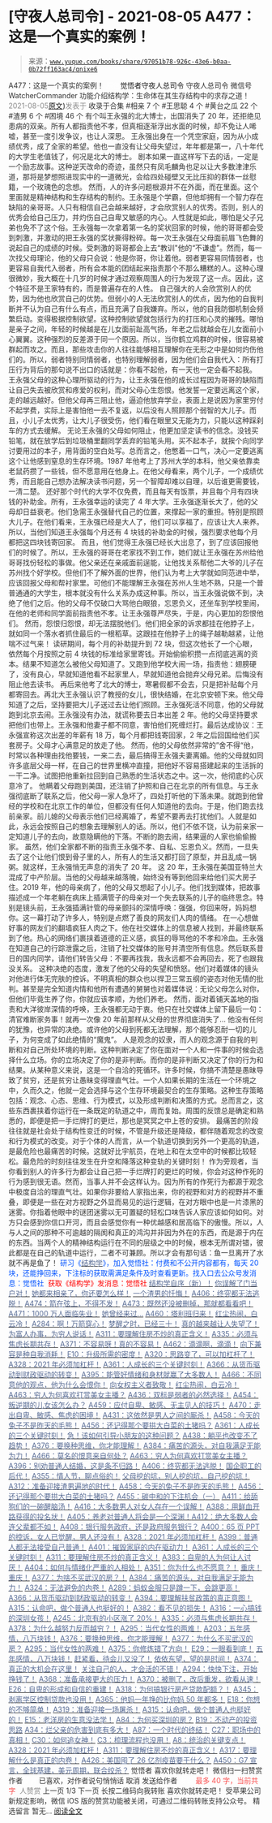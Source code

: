 # [守夜人总司令] - 2021-08-05 A477：这是一个真实的案例！

> 来源：[`www.yuque.com/books/share/97051b78-926c-43e6-b0aa-0b72ff163ac4/qnixe6`](https://www.yuque.com/books/share/97051b78-926c-43e6-b0aa-0b72ff163ac4/qnixe6)

<ne-p id="520f42f3293818f927861ebbd5b15da4_p_0" data-lake-id="520f42f3293818f927861ebbd5b15da4_p_0"><ne-text id="u3e2d5d44" style="color: rgb(51, 51, 51);">A477：这是一个真实的案例！</ne-text></ne-p> <ne-p id="0c592d34158b1a95a96989dc7f56f289" data-lake-id="0c592d34158b1a95a96989dc7f56f289"><ne-text id="u182452b3" ne-fontsize="12" style="color: rgb(255, 255, 255);">原创</ne-text><ne-text id="ufc635c0a" ne-fontsize="14">觉悟者</ne-text><ne-text id="u009ccb72" ne-fontsize="14">守夜人总司令</ne-text></ne-p> <ne-p id="d3da1aeeccfda25e69c298316804f6e7" data-lake-id="d3da1aeeccfda25e69c298316804f6e7"><ne-text id="u44109315" ne-fontsize="14" ne-bold="true" style="color: rgb(51, 51, 51);">守夜人总司令</ne-text></ne-p> <ne-p id="956386a6af7bc8ae34ec74415ab3fe33" data-lake-id="956386a6af7bc8ae34ec74415ab3fe33"><ne-text id="ua840d48a" ne-fontsize="14" style="color: rgb(51, 51, 51);">微信号</ne-text><ne-text id="u6792a04d" ne-fontsize="14" style="color: rgb(51, 51, 51);">WatcherCommander</ne-text></ne-p> <ne-p id="496d274024463abed454f9fbfa876000" data-lake-id="496d274024463abed454f9fbfa876000"><ne-text id="u0ec8b598" ne-fontsize="14" style="color: rgb(51, 51, 51);">功能介绍</ne-text><ne-text id="ubc33e3f9" ne-fontsize="14" style="color: rgb(51, 51, 51);">结构学：生命体在其生存结构中的求存之道！</ne-text></ne-p> <ne-p id="882cd1daa8e4f3aaadb6d4677e255d11" data-lake-id="882cd1daa8e4f3aaadb6d4677e255d11"><ne-text id="u359852e4" style="color: rgb(140, 140, 140);">2021-08-05</ne-text>[<ne-text id="u31ddaa5e" ne-fontsize="14">原文</ne-text>](https://mp.weixin.qq.com/s?__biz=MzAxNDk1NjI2Mw==&mid=2247487017&idx=1&sn=c5702286796ec9c0b827634f07d0f109&chksm=9b8a2da1acfda4b7176ad2baac2a83c4b1e20a806961fa828644515796ad87102a43e497bf45#rd))<ne-text id="u7384fbc8" ne-fontsize="14" style="color: rgb(140, 140, 140);">发表于</ne-text></ne-p> <ne-p id="43f71c2a193fc6798ddf0547daba0b7d" data-lake-id="43f71c2a193fc6798ddf0547daba0b7d"><ne-text id="u882fbda9" style="color: rgb(51, 51, 51);">收录于合集</ne-text></ne-p> <ne-p id="a22c484c7835a3da0d79cc637f00388d" data-lake-id="a22c484c7835a3da0d79cc637f00388d"><ne-text id="ufd590348" style="color: rgb(51, 51, 51);">#相亲 7 个</ne-text></ne-p> <ne-p id="0cad2b0aa5b573d1debed38e80fb801f" data-lake-id="0cad2b0aa5b573d1debed38e80fb801f"><ne-text id="u8f64d093" style="color: rgb(51, 51, 51);">#王思聪 4 个</ne-text></ne-p> <ne-p id="4e5931a87da63978be7ca044f2d1796c" data-lake-id="4e5931a87da63978be7ca044f2d1796c"><ne-text id="uaacc24c8" style="color: rgb(51, 51, 51);">#黄台之瓜 22 个</ne-text></ne-p> <ne-p id="ba5a105e7a8421e95a0b3283af139f79" data-lake-id="ba5a105e7a8421e95a0b3283af139f79"><ne-text id="u7eab2fde" style="color: rgb(51, 51, 51);">#渣男 6 个</ne-text></ne-p> <ne-p id="efe544b783cebaecf0a669fec2d9f385" data-lake-id="efe544b783cebaecf0a669fec2d9f385"><ne-text id="ua3e25e0d" style="color: rgb(51, 51, 51);">#困境 46 个</ne-text></ne-p> <ne-p id="c3e8a3d6217fd4acce94f0ee513c898e" data-lake-id="c3e8a3d6217fd4acce94f0ee513c898e"><ne-text id="ua11f1855" style="color: rgb(51, 51, 51);">有个叫王永强的北大博士，出国消失了 20 年，还拒绝见患病的双亲。所有人都指责他不孝，但真相逐渐浮出水面的时候，却不免让人唏嘘，甚至一度引发争议，也让人深思。</ne-text></ne-p> <ne-p id="6153491467e519e4a84fa12bd2ad6577" data-lake-id="6153491467e519e4a84fa12bd2ad6577"><ne-text id="u36ba8bb9" style="color: rgb(51, 51, 51);">王永强出身在一个凭空家庭，因为从小成绩优秀，成了全家的希望。他也一直没有让父母失望过，年年都是第一，八十年代的大学生老值钱了，何况是北大的博士。</ne-text></ne-p> <ne-p id="60689d2191412614aab119b451d0a654" data-lake-id="60689d2191412614aab119b451d0a654"><ne-text id="u5a51cf41" style="color: rgb(51, 51, 51);">剧本如果一直这样写下去的话，一定是一个励志故事。这种逆天改命的奇迹，虽然只有凤毛麟角也足以让大多数津津乐道，那将是梦想照进现实中的一道微光，会给四处碰壁又无比压抑的群体一丝慰籍，一个玫瑰色的念想。</ne-text></ne-p> <ne-p id="652de9ef9f818c2ce21082c6870866ae" data-lake-id="652de9ef9f818c2ce21082c6870866ae"><ne-text id="u6401f177" style="color: rgb(51, 51, 51);">然而，人的许多问题根源并不在外面，而在里面。这个里面就是精神结构和生存结构的制约。王永强是个学霸，但他却拥有一个智力存在缺陷的亲哥哥。人只有相信自己会越来越好，才会欣赏别人的优秀。否则，别人的优秀会给自己压力，并灼伤自己自卑又敏感的内心。人性就是如此，哪怕是父子兄弟也免不了这个俗。王永强每一次拿着第一名的奖状回家的时候，他的哥哥都会受到刺激，并激动的把王永强的奖状撕得粉碎。每一次王永强在父母面前眉飞色舞的说起自己的成绩的时候。受刺激的哥哥都会上去“教训"他的“不谦虚”。然而，每一次找父母理论，他的父母只会说：他是你哥，你让着他。弱者更容易同情弱者，也更容易自我代入弱者，所有会本能的团结起来指责那个不那么糟糕的人。这种心理很微妙，我大概在十几岁的时候才通过观察周围人的行为发现了这一点。因此，这个特征不是王家特有的，而是普遍存在的人性。</ne-text></ne-p> <ne-p id="0aa85a8a68509e4cf79b307e692f5b1b" data-lake-id="0aa85a8a68509e4cf79b307e692f5b1b"><ne-text id="u510b6706" style="color: rgb(51, 51, 51);">自己强大的人会欣赏别人的优势，因为他也欣赏自己的优势。但弱小的人无法欣赏别人的优点，因为他的自我判断并不认为自己有什么有点，而且充满了自我嫌弃。所以，他的自我防御机制会频繁启动。变得极据控制欲望。这种控制欲望就包括行为的打压和心灵的摧残。哪怕是亲子之间，年轻的时候越是在儿女面前趾高气扬，年老之后就越会在儿女面前小心翼翼。这种强烈的反差源于同一个原因。所以，当你鹤立鸡群的时候，很容易被群起而攻之。而且，那些攻击你的人往往能够相互理解你在无形之中是如何灼伤他们的。所以，弱者特别同情弱者，也特别理解弱者，因为他们会自我代入：所有打压行为背后的那句说不出口的话就是：你看不起他，有一天也一定会看不起我。</ne-text></ne-p> <ne-p id="c94a76db4b2301ac7b8a31efcbd5aa37" data-lake-id="c94a76db4b2301ac7b8a31efcbd5aa37"><ne-text id="u50e6a4f7" style="color: rgb(51, 51, 51);">王永强父母的这种心理所驱动的行为，让王永强在他的成长过程因为哥哥的缺陷而让自己失去被欣赏和疼爱的权利，而对父母心生怨恨。他发誓一定要远离这个家，走的越远越好。但他父母再三阻止他，逼迫他放弃学业，表面上是说因为家里穷付不起学费，实际上是害怕他一去不复返，以后没有人照顾那个弱智的大儿子。而且，小儿子太优秀，让大儿子很受伤，他们看在眼里又无能为力，只能以这种踩刹车的方式去缓解。</ne-text></ne-p> <ne-p id="1024fa5dfaceba1e4021653aa257eb00" data-lake-id="1024fa5dfaceba1e4021653aa257eb00"><ne-text id="u785dfe2a" style="color: rgb(51, 51, 51);">无论王永强的父母如何阻止，他更加坚定读书的信念。没钱买铅笔，就在放学后到垃圾桶里翻同学丢弃的铅笔头用。买不起本子，就挨个向同学讨要用过的本子，用背面的空白处写。总而言之，他憋着一口气，决心一定要逃离这个让他感到窒息的生存环境。1987 年他考上了苏州大学的本科，他父亲依靠卖老鼠药攒了一些钱，但不愿意用在他身上。在他父母看来，两个儿子，一个成绩优秀，而且能自己想办法解决读书问题，另一个智障却难以自理，以后谁更需要钱，一清二楚。</ne-text></ne-p> <ne-p id="5dc64d73d78df564ec7f3aabcfa2c63c" data-lake-id="5dc64d73d78df564ec7f3aabcfa2c63c"><ne-text id="u8e7c41d6" style="color: rgb(51, 51, 51);">还好那个时代的大学不仅免费，而且每天有饭票，并且每个月有四块钱的补助金。所有，王永强幸运的读完了 4 年大学。王永强逐渐长大了，他的父母却日益衰老。他们急需王永强替代自己的位置，来撑起一家的重担。特别是照顾大儿子。在他们看来，王永强已经是大人了，他们可以享福了，应该让大人来养。所以，当他们知道王永强每个月还有 4 块钱的补助金的时候，强烈要求他每个月都把这四块钱寄回家。</ne-text></ne-p> <ne-p id="8ca8f06cdcec0d57da095b1a72d4741b" data-lake-id="8ca8f06cdcec0d57da095b1a72d4741b"><ne-text id="uc7710b81" style="color: rgb(51, 51, 51);">而且，他们觉得王永强已经长大出息了，到了应该回报他们的时候了。所以，王永强的哥哥在老家找不到工作，她们就让王永强在苏州给他哥哥找份轻松的事做。他父亲还在亲戚面前逞能，让他找关系帮他二大爷的儿子在苏州找个好学校。但他们不了解外面的世界，他们认为考上大学就如同范进中举，应该回报父母和帮衬家里。可他们不能理解王永强在苏州人生地不熟，只是一个普普通通的大学生，根本就没有什么关系办成这种事。所以，当王永强说做不到，决绝了他们之后。他的父母不仅破口大骂他白眼狼，忘恩负义，还坐车到学校里闹，在他的老师和同学面前指责他不孝。让王永强尊严尽失，于是，内心更加的怨恨他们。</ne-text></ne-p> <ne-p id="6f72e14a3e3d5c7c25237041ae95395a" data-lake-id="6f72e14a3e3d5c7c25237041ae95395a"><ne-text id="u98a98dca" style="color: rgb(51, 51, 51);">然而，怨恨归怨恨，却无法摆脱他们。他们把全家的诉求都挂在他脖子上，就如同一个落水者抓住最后的一根稻草。这跟挂在他脖子上的绳子越勒越紧，让他喘不过气来！</ne-text></ne-p> <ne-p id="7a2a7e09226ed5677b1a5ade6ec57e7f" data-lake-id="7a2a7e09226ed5677b1a5ade6ec57e7f"><ne-text id="u2de09a8f" style="color: rgb(51, 51, 51);">读研期间，每个月的补助提升到 72 块，但这次他长了一个心眼，依然每个月按照之前 4 块钱的标准给家里寄钱。开始偷偷积攒一点彻底逃离的资本。结果不知道怎么被他父母知道了。又跑到他学校大闹一场，指责他：翅膀硬了，没有良心，早就知道他看不起家里人，早就知道他会抛弃父母兄弟。后悔没有阻止他去读书。</ne-text></ne-p> <ne-p id="4502c662b1c2d73764575dac69720704" data-lake-id="4502c662b1c2d73764575dac69720704"><ne-text id="ued90b04d" style="color: rgb(51, 51, 51);">再后来他考了北大的博士，寒暑假都不会去，只是把补贴每个月都寄回去。再北大王永强认识了教授的女儿，很快结婚，在北京安顿下来。他父母知道了之后，坚持要把大儿子送过去让他们照顾。王永强死活不同意，他的父母就跑到北京去闹。王永强没有办法，就谎称要去日本出差 2 年。他的父母坚持要求把他们也带上。王永强和他妻子都不同意，害怕他们死缠烂打。最后达成协议：王永强宣称这次出差的年薪有 18 万，每个月都把钱寄回家，2 年之后回国给他们买套房子。父母才心满意足的放走了他。</ne-text></ne-p> <ne-p id="62afad2152de279ed690eb806609b150" data-lake-id="62afad2152de279ed690eb806609b150"><ne-text id="ue9b9cf6f" style="color: rgb(51, 51, 51);">然而，他的父母依然非常的”舍不得“他，时常以各种理由找他要钱，一来二去，最后搞得王永强夫妻离婚。他的父母就如同许多底层父母一样，在自己的世界里横冲直撞，把他好不容易搭建起来的生活拆的一干二净。试图把他重新拉回到自己熟悉的生活状态之中。这一次，他彻底的心灰意冷了。</ne-text></ne-p> <ne-p id="09328887a0d91479456b316e04e943b8" data-lake-id="09328887a0d91479456b316e04e943b8"><ne-text id="u9e9ccd72" style="color: rgb(51, 51, 51);">他瞒着父母跑到美国，还注销了护照和自己在北京的所有信息。与王永强彻底断了联系之后，他父母一家人急坏了，四处打听他的下落未果。就跑到他曾经的学校和在北京工作的单位，但都没有任何人知道他的去向。于是，他们跑去找前亲家。前儿媳的父母表示他们已经离婚了，希望不要再去打扰他们。人就是如此，永远会按照自己的想象去理解别人的话。所以，他们不依不饶，认为前亲家一定知道儿子的去向，故意隐瞒他的下落。不断的跑去闹，结果逼的人家也偷偷搬家。</ne-text></ne-p> <ne-p id="48204c9ffcea16b6542d94d9a9de0aa1" data-lake-id="48204c9ffcea16b6542d94d9a9de0aa1"><ne-text id="ub9f6f191" style="color: rgb(51, 51, 51);">虽然，他们全家都不断的指责王永强不孝、自私、忘恩负义。然而，一旦失去了这个让他们恨到骨子里的人，所有人的生活又都打回了原型，并且乱成一锅粥。就这样，王永强悄无声息的消失了 20 年。</ne-text></ne-p> <ne-p id="7ece65e4b7fcaf661b2b1d582ff8bf48" data-lake-id="7ece65e4b7fcaf661b2b1d582ff8bf48"><ne-text id="u529e0035" style="color: rgb(51, 51, 51);">这 20 年，王永强在美国亚特兰大混成了中产阶层。当他的父母越来越落魄，始终没有等到他回来给他们买大房子住。2019 年，他的母亲病了，他的父母又想起了小儿子。他们找到媒体，把故事描述成一个年老躺在病床上插满管子的母亲对一个失去联系的儿子的临终思念。特别是镜头前，王永强插满针管的母亲颤抖的深情呼唤：强强，你回来呀，妈妈想你。这一幕打动了许多人，特别是点燃了善良的网友们人肉的情绪。</ne-text></ne-p> <ne-p id="764dc172109f94a0bc2058317bfc6f6d" data-lake-id="764dc172109f94a0bc2058317bfc6f6d"><ne-text id="u5eaacad3" style="color: rgb(51, 51, 51);">在一心想做好事的网友们的翻墙疯狂人肉之下。他在社交媒体上的信息被人找到，并最终联系到了他。热心的网络们裹挟着道德的正义感，疯狂的辱骂他的不孝和冷血。王永强在知道自己的行踪泄露之后，注销了社交媒体的账号并清空所有信息。然后联系昔日的国内同学，请他们转告父母：不要再找我，我永远都不会再回去，死了也跟我没关系。</ne-text></ne-p> <ne-p id="470257ef76ae3a5605e82d0dd437ca67" data-lake-id="470257ef76ae3a5605e82d0dd437ca67"><ne-text id="u3698db2e" style="color: rgb(51, 51, 51);">这种决绝的态度，激发了他的父母的失望和愤怒。他们对着媒体的镜头对他进行体无完肤的控诉。不明真相的群众也以捍卫三常五纲的姿态对他无情的批判。甚至是完全知道内情和他所有遭遇的舅舅也对着媒体说：无论父母怎么对你，但他们毕竟生养了你，你就应该孝顺，为他们养老。</ne-text></ne-p> <ne-p id="f02413dab243f82915553010871a3cff" data-lake-id="f02413dab243f82915553010871a3cff"><ne-text id="uf9e059f2" style="color: rgb(51, 51, 51);">然而，面对着铺天盖地的指责和大洋彼岸深情的呼唤，王永强都无动于衷。他只在社交媒体上留下最后一句：清官难断家务事！就再一次像 20 年前那样从父母的世界彻底消失了… 他没有任何的犹豫，也异常的决绝。或许他的父母到死都无法理解，那个能够忍耐一切的儿子，为何变成了如此绝情的“魔鬼”。</ne-text></ne-p> <ne-p id="e4a9fd4cd9c3cdc3f6e26c4dcabaf9ce" data-lake-id="e4a9fd4cd9c3cdc3f6e26c4dcabaf9ce"><ne-text id="u722aca29" style="color: rgb(51, 51, 51);">人是观念的奴隶，而人的观念源于自我的判断和对自己所处环境的判断。这种判断决定了你在面对一个人和一件事的时候会选择什么立场。你的立场决定了你的是非判断。而你的是非判断又决定了你的行为和结果。从某种意义来说，这是一个自洽的死循环。许多时候，你搞不清楚是愚昧导致了贫穷，还是贫穷让愚昧变得理直气壮。一个人如果长期的生活在一个环境之中，久而久之，他就一定会选择与这个生存环境最契合的生存策略。这种生存策略包括：观念、心态、思维、行为模式，以及形成判断和决策的方式。总而言之，这些东西裹挟着你运行在一条既定的轨道之中，周而复始。周围的反馈总是确定和熟悉的，即便是把一手烂牌打的更烂，那也是冥冥之中上苍的安排。</ne-text></ne-p> <ne-p id="64bede9288cf3dd6ebc53d50f38ba926" data-lake-id="64bede9288cf3dd6ebc53d50f38ba926"><ne-text id="u7243a779" style="color: rgb(51, 51, 51);">最痛苦的阶段往往就是社会处于结构性变迁的时候，不管是升级还是降级，都伴随着观念的改变和行为模式的改变。对于个体的人而言，从一个轨道切换到另外一个更高的轨道，是最危险也最痛苦的时候。这就好比宇航员，在地上和在太空中的时候都比较轻松。最危险的时刻往往发生在升空和降落这种变轨的关键时刻！</ne-text></ne-p> <ne-p id="5f578879297cb4710eb717c21240561b" data-lake-id="5f578879297cb4710eb717c21240561b"><ne-text id="u75401ce6" ne-bold="true" style="color: rgb(51, 51, 51);">作为旁观者，当你看到别人的许多行为都会让自己把一手烂牌打的更烂的时候，你会对这种作死的行为感到很无语。然而，当事人并不会这样认为。因为所有的作死行为都源于观念中极度自洽的理直气壮。</ne-text><ne-text id="u4fd89d2a" style="color: rgb(51, 51, 51);">如果你非要给人家指出来，你的视野和对方的视野并不重叠，即便是一些在对方视野之外显而易见的运行逻辑，在对方眼中也是一片漆黑的迷雾。你指着他眼中的谜团迷雾以无可置疑的轻松口味告诉人家应该如何如何。对方只会感到你信口开河，而且会感觉你有一种优越感和居高临下的傲慢。所以，人与人之间的那种不可逾越的隔阂和真正的鸿沟并非因为外在的东西，而是源于内在的东西。当两个人的精神结构运行在不同的层级之中的时候，根本无所谓对错，彼此都是在自己的轨道中运行，二者不可兼顾。所以才会有那句话：鱼一旦离开了水就不再是鱼了！</ne-text></ne-p> <ne-p id="e534546a46085a28e9adb08460b34bd0" data-lake-id="e534546a46085a28e9adb08460b34bd0"><ne-text id="u8533e769" ne-bold="true" style="color: rgb(0, 82, 255);">研习《</ne-text>[<ne-text id="u1026bc50" ne-bold="true" style="color: rgb(87, 107, 149);">结构学</ne-text>](https://mp.weixin.qq.com/mp/appmsgalbum?action=getalbum&album_id=1318317199878225920&__biz=MzAxNDk1NjI2Mw==#wechat_redirect)<ne-text id="ub9174752" ne-bold="true" style="color: rgb(0, 82, 255);">》，加入觉悟社：付费和不公开内容都有，每天 20 块，还能挣回来，下注标的获取需满足条件及时查看更新。</ne-text><ne-text id="u6062d59a" style="color: rgb(0, 82, 255);">找入口去公众号发消息：觉悟社 </ne-text></ne-p> <ne-p id="e3701a17faf7caaf393e56fe4bdcad7c" data-lake-id="e3701a17faf7caaf393e56fe4bdcad7c"><ne-text id="ud5f32c13" style="color: rgb(255, 0, 0);">获取《结构学》发消息</ne-text><ne-text id="u73326328" ne-bold="true" style="color: rgb(255, 0, 0);">：觉悟社</ne-text></ne-p>  <ne-p id="2f0ee87f95444af10c65766dead291a0" data-lake-id="2f0ee87f95444af10c65766dead291a0"><ne-card data-card-name="image" data-card-type="inline" id="KQCjX" data-event-boundary="card" style="color: rgb(51, 51, 51);"><ne-p id="e5e7b488abc4b1c7f1429de4dc837341" data-lake-id="e5e7b488abc4b1c7f1429de4dc837341">[<ne-text id="ubaa405fe" ne-bold="true" style="color: rgb(87, 107, 149);">结构学自序（新）！</ne-text>](http://mp.weixin.qq.com/s?__biz=MzIzMDYwOTM0Mg==&mid=2247485283&idx=1&sn=aa2b8554b8e5040f8f959636feaa06a3&chksm=e8b19fb2dfc616a430aa381b8da0815311244e694a69809cd92d0602ac34cfe5f1f419b3745e&scene=21#wechat_redirect)</ne-p> <ne-p id="fa950800a253ad1485a2034da43e4632" data-lake-id="fa950800a253ad1485a2034da43e4632">[<ne-text id="u655c54ef" ne-bold="true" style="color: rgb(87, 107, 149);">你误解了门当户对！</ne-text>](http://mp.weixin.qq.com/s?__biz=MzAxNDk1NjI2Mw==&mid=2247486972&idx=1&sn=374297ef4332b1dc1c96c6e2f10e3212&chksm=9b8a2e74acfda762739dd58bec2cabe8b8d44717705d356953b94089dacb9225f702d4f76b31&scene=21#wechat_redirect)</ne-p> <ne-p id="e18be9cf84a5eacc9df0f79cce0e1f24" data-lake-id="e18be9cf84a5eacc9df0f79cce0e1f24">[<ne-text id="u2828ae1a" ne-bold="true" style="color: rgb(87, 107, 149);">她都来相亲了，你还要怎么样！</ne-text>](http://mp.weixin.qq.com/s?__biz=MzAxNDk1NjI2Mw==&mid=2247486952&idx=1&sn=698aec6916d2eca5e758c25c4c634346&chksm=9b8a2e60acfda776b80a4f2f0d5c2fe4921fc821cdf029fa9d2fdc52fd708fc5a0b980d5d3d0&scene=21#wechat_redirect)</ne-p> <ne-p id="91f671e3c7b874f46389b110b37c172a" data-lake-id="91f671e3c7b874f46389b110b37c172a">[<ne-text id="uaffd9a8d" style="color: rgb(87, 107, 149);">一个渣男的忏悔！</ne-text>](http://mp.weixin.qq.com/s?__biz=MzAxNDk1NjI2Mw==&mid=2247487012&idx=1&sn=42b2ce9db78ac07af88999902a8cf2f0&chksm=9b8a2dacacfda4ba416eead296009c68f8a0982de32726f4fa0a8bf96694829726253c79835d&scene=21#wechat_redirect)</ne-p> <ne-p id="d2561411e92eb2b6d62b220cf5022279" data-lake-id="d2561411e92eb2b6d62b220cf5022279">[<ne-text id="u9beab41e" style="color: rgb(87, 107, 149);">A406：终究都无法逃脱！</ne-text>](http://mp.weixin.qq.com/s?__biz=MzIzMDYwOTM0Mg==&mid=2247486104&idx=1&sn=56491036f38f7b342714c5f80d75a8d5&chksm=e8b19249dfc61b5fa389c305cbdb393eacc371c898febb8fd792153c98b899f598590c72c485&scene=21#wechat_redirect)</ne-p> <ne-p id="c09f569f3d71f4479cfd59230ac9d303" data-lake-id="c09f569f3d71f4479cfd59230ac9d303">[<ne-text id="uaed987e2" ne-bold="true" style="color: rgb(87, 107, 149);">A474：箭在弦上，不得不发！</ne-text>](http://mp.weixin.qq.com/s?__biz=MzIzMDYwOTM0Mg==&mid=2247486092&idx=1&sn=d93b0ab35ba2828a708658dbd2e5ad9b&chksm=e8b1925ddfc61b4b12bc1b6a7e7e25a2fe7ff149b1c4f64810b2a5eefa97b8dc1bd1899dcf00&scene=21#wechat_redirect)</ne-p> <ne-p id="7f00f47b678da3a5836b157946a40bc3" data-lake-id="7f00f47b678da3a5836b157946a40bc3">[<ne-text id="u022f1b3c" ne-bold="true" style="color: rgb(87, 107, 149);">A473：既然还没被删掉，那就都看看吧！</ne-text>](http://mp.weixin.qq.com/s?__biz=MzAxNDk1NjI2Mw==&mid=2247487000&idx=1&sn=f379e55a20266461eda21ca7579488ae&chksm=9b8a2d90acfda4867941f50c44c78307c32b34b1bb40133fcaeb780e00231c17a528768e8d3b&scene=21#wechat_redirect)</ne-p> <ne-p id="fb4acabef52a52b205d4e0e43321185c" data-lake-id="fb4acabef52a52b205d4e0e43321185c">[<ne-text id="u685a4fca" ne-bold="true" style="color: rgb(87, 107, 149);">A471：1000 万人面临失业！</ne-text>](http://mp.weixin.qq.com/s?__biz=MzIzMDYwOTM0Mg==&mid=2247486048&idx=1&sn=bf4938c29795e6b87e12bf1297f4583d&chksm=e8b192b1dfc61ba79abd79a8466233e918139d75e45a635323df32428b429405ecd140142e20&scene=21#wechat_redirect)</ne-p> <ne-p id="6cd9b9ab9e820a5b3f78bbf919f4164a" data-lake-id="6cd9b9ab9e820a5b3f78bbf919f4164a">[<ne-text id="u28de6fe1" style="color: rgb(87, 107, 149);">她曾经来过…</ne-text>](http://mp.weixin.qq.com/s?__biz=MzIzMDYwOTM0Mg==&mid=2247485952&idx=1&sn=34d55be594aab93b19679950b6ed5e71&chksm=e8b192d1dfc61bc755baa4666bf8ac2bdb2951685cc365029c18747e9bd694e78be2e6764413&scene=21#wechat_redirect)</ne-p> <ne-p id="ce02e63407070efa792041ed5e3df470" data-lake-id="ce02e63407070efa792041ed5e3df470">[<ne-text id="udb3f6153" style="color: rgb(87, 107, 149);">A460：塔利班归来！</ne-text>](http://mp.weixin.qq.com/s?__biz=MzIzMDYwOTM0Mg==&mid=2247485975&idx=1&sn=6b0f177b4ea0ebbd459bd60b2c38b45d&chksm=e8b192c6dfc61bd0dc168554185ac50b8766c65ea2b07302d9ea8d2587d3338ca409349d3c7c&scene=21#wechat_redirect)</ne-p> <ne-p id="3c16dacf26b92079c2f9e029eb5a61d5" data-lake-id="3c16dacf26b92079c2f9e029eb5a61d5">[<ne-text id="u1c89dfcd" style="color: rgb(87, 107, 149);">红尘热闹，白云冷！</ne-text>](http://mp.weixin.qq.com/s?__biz=MzAxNDk1NjI2Mw==&mid=2247486913&idx=1&sn=6b387c24eb6d5e30ed150e13eded77a1&chksm=9b8a2e49acfda75fdfcfe0a7770792cdd85568a9ecb1bd9b67508b29df853aaba08bf27356d5&scene=21#wechat_redirect)</ne-p> <ne-p id="e2da4adfee7617600ae0cbcf087fe864" data-lake-id="e2da4adfee7617600ae0cbcf087fe864">[<ne-text id="ud6239092" ne-bold="true" style="color: rgb(87, 107, 149);">A284：啊！万箭穿心！</ne-text>](http://mp.weixin.qq.com/s?__biz=MzAxNDk1NjI2Mw==&mid=2247486135&idx=1&sn=e950149b9b9147e9199cfc6093605950&chksm=9b8a293facfda029419b911d4b4fa91c73bbaf695b206df2cf15124d843f4bf4b80673baa394&scene=21#wechat_redirect)</ne-p> <ne-p id="e62d598a3d22445ebb773d83e8dcf068" data-lake-id="e62d598a3d22445ebb773d83e8dcf068">[<ne-text id="u83140666" ne-bold="true" style="color: rgb(87, 107, 149);">梦醒之时，已经三十！</ne-text>](http://mp.weixin.qq.com/s?__biz=MzIzMDYwOTM0Mg==&mid=2247484378&idx=1&sn=e3a058584a13d7a5267315113964280d&chksm=e8b19b0bdfc6121df4af4b77d2d826fd0f4132ccfdee48132ce8cf86eb1ba45b898be83d1dc7&scene=21#wechat_redirect)</ne-p> <ne-p id="5916eb63691c8e8e919bf29c36672b52" data-lake-id="5916eb63691c8e8e919bf29c36672b52">[<ne-text id="u9f711c5f" style="color: rgb(87, 107, 149);">真的越来越让人失望了！</ne-text>](http://mp.weixin.qq.com/s?__biz=MzAxNDk1NjI2Mw==&mid=2247486978&idx=1&sn=476c0213daf06806a9cb4179f8fd2011&chksm=9b8a2d8aacfda49c36a98c6af180992a4f621f62b4aee05d95db53cb52d24d3945b8cf9b32e7&scene=21#wechat_redirect)</ne-p> <ne-p id="c126248c5c44528816ce917a0de013ad" data-lake-id="c126248c5c44528816ce917a0de013ad">[<ne-text id="u015105e5" style="color: rgb(87, 107, 149);">为富人办事，为穷人说话！</ne-text>](http://mp.weixin.qq.com/s?__biz=MzIzMDYwOTM0Mg==&mid=2247484462&idx=1&sn=195ebab17907fba73c69ae7a11bc40ad&chksm=e8b19cffdfc615e9b2f88327d492813afa3656859f4d67a6d831ac1cf684a54b760a8b8edcd6&scene=21#wechat_redirect)</ne-p> <ne-p id="c603583124de74e50ce87b28322d26bd" data-lake-id="c603583124de74e50ce87b28322d26bd">[<ne-text id="ub5b70fd2" ne-bold="true" style="color: rgb(87, 107, 149);">A311：要理解住房不炒的真正含义！</ne-text>](http://mp.weixin.qq.com/s?__biz=MzIzMDYwOTM0Mg==&mid=2247484959&idx=1&sn=090583ec50bfd9febec1de463c2672f6&chksm=e8b19ecedfc617d8629080f6745c8de013cfe875de26eef6767b2d5c10782650223ed15f807b&scene=21#wechat_redirect)</ne-p> <ne-p id="4f664378d04f0ecc7e06128ffaa9ca2c" data-lake-id="4f664378d04f0ecc7e06128ffaa9ca2c">[<ne-text id="ucd049f38" style="color: rgb(87, 107, 149);">A335：必须与焦虑长期共存！</ne-text>](http://mp.weixin.qq.com/s?__biz=MzIzMDYwOTM0Mg==&mid=2247486029&idx=1&sn=45b888eb3452a9104ed36243fdbb4aa2&chksm=e8b1929cdfc61b8a7b7854939f2d4c7581c88e5d1ea5a034c0154c6349db158944ffafd55cf7&scene=21#wechat_redirect)</ne-p> <ne-p id="aa29c3906beebd9d72dbbc6d35cf89c0" data-lake-id="aa29c3906beebd9d72dbbc6d35cf89c0">[<ne-text id="ubc8a317c" style="color: rgb(87, 107, 149);">A371：不容易呀！真的不容易！</ne-text>](http://mp.weixin.qq.com/s?__biz=MzIzMDYwOTM0Mg==&mid=2247486041&idx=1&sn=fec513708b0d9bc83b5912a358fcb434&chksm=e8b19288dfc61b9e1edbb310bb2ae057d613729fa466ae986dc536610924cb9d6ebc8531c262&scene=21#wechat_redirect)</ne-p> <ne-p id="fc102fd89e436824a422e365a4f0b7ba" data-lake-id="fc102fd89e436824a422e365a4f0b7ba">[<ne-text id="uf5f22780" style="color: rgb(87, 107, 149);">A462：滴滴啊，滴滴！</ne-text>](http://mp.weixin.qq.com/s?__biz=MzIzMDYwOTM0Mg==&mid=2247485987&idx=1&sn=b148f4fdd1b8e4c5a6adb9d8ee37eb07&chksm=e8b192f2dfc61be45f8f6378c8a11a241ae609bc3afbc389d32df451c5f0e562ba590bcee88f&scene=21#wechat_redirect)</ne-p> <ne-p id="eca1d9fc5fa511067a0ca17bac921ef1" data-lake-id="eca1d9fc5fa511067a0ca17bac921ef1">[<ne-text id="u2516ce7b" style="color: rgb(87, 107, 149);">向下兼容是种自我消耗！</ne-text>](http://mp.weixin.qq.com/s?__biz=MzAxNDk1NjI2Mw==&mid=2247486535&idx=1&sn=e87304f3a33f1cd0425186362901eb04&chksm=9b8a2fcfacfda6d92af7f3b026ef129368c01361e40f2db3be32500a1e68fb99f1f35ec22a6b&scene=21#wechat_redirect)</ne-p> <ne-p id="f2025b0fc2c716933e84d1f1be2a4ebc" data-lake-id="f2025b0fc2c716933e84d1f1be2a4ebc">[<ne-text id="uee76bd94" ne-bold="true" style="color: rgb(87, 107, 149);">E10：升级所需的密度！</ne-text>](http://mp.weixin.qq.com/s?__biz=MzAxNDk1NjI2Mw==&mid=2247485337&idx=1&sn=e93780b3d10de5b467e71f326eb12838&chksm=9b8a2411acfdad07d858079223ba3eda77fe88caa8d769030eb67c15f5511fab584f8d1244ca&scene=21#wechat_redirect)</ne-p> <ne-p id="1f61077bc7ad727e456558395253cfb3" data-lake-id="1f61077bc7ad727e456558395253cfb3">[<ne-text id="ub1805699" ne-fontsize="13" ne-bold="true" style="color: rgb(87, 107, 149);">A320：思路变了，可以加杠杆了！</ne-text>](http://mp.weixin.qq.com/s?__biz=MzIzMDYwOTM0Mg==&mid=2247485041&idx=1&sn=add2174fa42806f885a456a072ee4fee&chksm=e8b19ea0dfc617b6734e013f780112fdd88f28ad5312ce423fea1d75da4c3757660dab175208&scene=21#wechat_redirect)</ne-p> <ne-p id="f507b75deeece4ddaa6a7ede87b85fde" data-lake-id="f507b75deeece4ddaa6a7ede87b85fde">[<ne-text id="u2b103f03" ne-bold="true" style="color: rgb(87, 107, 149);">A328：2021 年必须加杠杆！</ne-text>](http://mp.weixin.qq.com/s?__biz=MzIzMDYwOTM0Mg==&mid=2247485087&idx=1&sn=24d72f6a71bddb8954a03be5db246538&chksm=e8b19e4edfc617587a8ae645885a89ab8c3c6f67730a026d9c7c9a94ab3051ca480302147fc0&scene=21#wechat_redirect)</ne-p> <ne-p id="eb17b983a746d6802314de9109aad759" data-lake-id="eb17b983a746d6802314de9109aad759">[<ne-text id="u3f28f70c" ne-bold="true" style="color: rgb(87, 107, 149);">A361：人成长的三个关键时刻！</ne-text>](http://mp.weixin.qq.com/s?__biz=MzAxNDk1NjI2Mw==&mid=2247486472&idx=1&sn=8b46d73659ff81e3d7bd544e1718a94f&chksm=9b8a2f80acfda69601b059cb0180f8841eda098200c32c84ad6430bb8fbe33a9021fa7890344&scene=21#wechat_redirect)</ne-p> <ne-p id="dac3cd009bb3a64a1863ae2e91459201" data-lake-id="dac3cd009bb3a64a1863ae2e91459201">[<ne-text id="ub4e8c900" ne-bold="true" style="color: rgb(87, 107, 149);">A366：从货币驱动到财政驱动的转变！</ne-text>](http://mp.weixin.qq.com/s?__biz=MzIzMDYwOTM0Mg==&mid=2247485347&idx=1&sn=a916df57ddc7230366719fbecc6c1704&chksm=e8b19f72dfc61664fd99844bfe3ffffb5d6f088807c84d99f11ddbc7410b2eed67bc4c615d53&scene=21#wechat_redirect)</ne-p> <ne-p id="bc01f81f874352c461973134465bbaff" data-lake-id="bc01f81f874352c461973134465bbaff">[<ne-text id="ue29fddca" ne-bold="true" style="color: rgb(87, 107, 149);">A395：能管好情绪和身材就赢了大多数人！</ne-text>](http://mp.weixin.qq.com/s?__biz=MzIzMDYwOTM0Mg==&mid=2247485513&idx=1&sn=1d5d250c1e4db7d1b6d3072e559b4426&chksm=e8b19098dfc6198e415af60c0ba7dfa61e698a502a658c26205b2289bbd2e33502a77154c9a8&scene=21#wechat_redirect)</ne-p> <ne-p id="24c8be4f3431e4e5be2c34ea5a26616f" data-lake-id="24c8be4f3431e4e5be2c34ea5a26616f">[<ne-text id="ue7ca2815" style="color: rgb(87, 107, 149);">A466：不同意他的观点，他为什么会恨你！</ne-text>](http://mp.weixin.qq.com/s?__biz=MzIzMDYwOTM0Mg==&mid=2247486017&idx=1&sn=c43fc42bef087329cbd30efe3cfac9c1&chksm=e8b19290dfc61b868ecab28cc923eaf39a3fa4af90166d41bdaeeab0cbb1c450f46963c7a537&scene=21#wechat_redirect)</ne-p> <ne-p id="e64ae66ff30e744afb8632df3c6be1f6" data-lake-id="e64ae66ff30e744afb8632df3c6be1f6">[<ne-text id="u6fbd1edc" style="color: rgb(87, 107, 149);">向女权主义者致敬！</ne-text>](http://mp.weixin.qq.com/s?__biz=MzIzMDYwOTM0Mg==&mid=2247485914&idx=1&sn=cb260e0cec6b1e24661013278d412581&chksm=e8b1910bdfc6181d9f5f293493e2505dcec25647d0521d5ec62f92be5e32c04d0927583b6eb1&scene=21#wechat_redirect)</ne-p> <ne-p id="b6ff09d9a94bd82a8c6ab8c96a19e420" data-lake-id="b6ff09d9a94bd82a8c6ab8c96a19e420">[<ne-text id="u444daa1c" ne-bold="true" style="color: rgb(87, 107, 149);">红尘热闹，白云冷！</ne-text>](http://mp.weixin.qq.com/s?__biz=MzAxNDk1NjI2Mw==&mid=2247486913&idx=1&sn=6b387c24eb6d5e30ed150e13eded77a1&chksm=9b8a2e49acfda75fdfcfe0a7770792cdd85568a9ecb1bd9b67508b29df853aaba08bf27356d5&scene=21#wechat_redirect)</ne-p> <ne-p id="e9c5d039bed783b64d07a77aa51e0eec" data-lake-id="e9c5d039bed783b64d07a77aa51e0eec">[<ne-text id="u0a61f138" style="color: rgb(87, 107, 149);">A463：穷人为何喜欢打赏美女主播？</ne-text>](http://mp.weixin.qq.com/s?__biz=MzAxNDk1NjI2Mw==&mid=2247486946&idx=1&sn=02b97e3edf41d8c369d0dcd8159b34a7&chksm=9b8a2e6aacfda77c923267d9e850b21a4aa0060b4e386c39c31396d4368568819f5d8fe1b293&scene=21#wechat_redirect)</ne-p> <ne-p id="8cd06d86e1c2667dc51c4a2f009970d1" data-lake-id="8cd06d86e1c2667dc51c4a2f009970d1">[<ne-text id="u8c8b6c6d" ne-bold="true" style="color: rgb(87, 107, 149);">A436：双标是弱者的必然选择！</ne-text>](http://mp.weixin.qq.com/s?__biz=MzIzMDYwOTM0Mg==&mid=2247485909&idx=1&sn=c64a96a6f11c7ff756ce005441035200&chksm=e8b19104dfc61812546950789d22fe83ba04b34c72337fb6dc6041ec4dfa6c2c9ec3005f80c5&scene=21#wechat_redirect)</ne-p> <ne-p id="c11530ecf486e54d0c1cf52a541e3802" data-lake-id="c11530ecf486e54d0c1cf52a541e3802">[<ne-text id="u8c3b09de" ne-bold="true" style="color: rgb(87, 107, 149);">A454：叛逆期的儿女该怎么办？</ne-text>](http://mp.weixin.qq.com/s?__biz=MzIzMDYwOTM0Mg==&mid=2247485905&idx=1&sn=5bc216c1efbdd63a5427f2e8f14a05aa&chksm=e8b19100dfc61816cac6fa6803bd12ed6e4b5b17b041fe881287977fe3d5777be9be650b1929&scene=21#wechat_redirect)</ne-p> <ne-p id="933838f560400286b51fdb94db2e67e5" data-lake-id="933838f560400286b51fdb94db2e67e5">[<ne-text id="u122d3b48" ne-bold="true" style="color: rgb(87, 107, 149);">A459：应付自卑、敏感、无主见人的技巧！</ne-text>](http://mp.weixin.qq.com/s?__biz=MzIzMDYwOTM0Mg==&mid=2247485964&idx=1&sn=26abacda930c0736198fcda6a29a4124&chksm=e8b192dddfc61bcb5067afda3e3d8c0b18c348dfd479d26e44565e5ae9850495e82ca755e0dc&scene=21#wechat_redirect)</ne-p> <ne-p id="0c0993bc102625fabf221039f12ec1d2" data-lake-id="0c0993bc102625fabf221039f12ec1d2">[<ne-text id="ucf2b5d65" ne-bold="true" style="color: rgb(87, 107, 149);">A470：走出自卑、敏感、焦虑的困境！</ne-text>](http://mp.weixin.qq.com/s?__biz=MzIzMDYwOTM0Mg==&mid=2247486038&idx=1&sn=8ca06dd9791f0b1812e4207ab9f3da17&chksm=e8b19287dfc61b916da5943853087e236284ac52258cd2e2ab23e17ed8cf86284d2928eb5501&scene=21#wechat_redirect)</ne-p> <ne-p id="6bd184114195a6a211992e7d3e49d63a" data-lake-id="6bd184114195a6a211992e7d3e49d63a">[<ne-text id="u7804fcd7" style="color: rgb(87, 107, 149);">A431：这依然是男人之间的厮杀！</ne-text>](http://mp.weixin.qq.com/s?__biz=MzIzMDYwOTM0Mg==&mid=2247485701&idx=1&sn=571c99a3870dffc7743e8eef31f21412&chksm=e8b191d4dfc618c29429d8a6ed6d0b9e7a8f0b9224aa332f9c996f4869c95ef44aabf3896670&scene=21#wechat_redirect)</ne-p> <ne-p id="f8b417f9f7006971e0327597d52a4299" data-lake-id="f8b417f9f7006971e0327597d52a4299">[<ne-text id="ucf16c21d" style="color: rgb(87, 107, 149);">A458：今天的兔子不是昨天的毛熊！</ne-text>](http://mp.weixin.qq.com/s?__biz=MzIzMDYwOTM0Mg==&mid=2247485945&idx=1&sn=e575799e1d693147593aca2220da1ab8&chksm=e8b19128dfc6183eb8468a4f462cf4612c11b8770de4b4f21a3978873eafc06e5e1e789db5d4&scene=21#wechat_redirect)</ne-p> <ne-p id="bb9caada43d91c8bcf3c3f40b9fa81cf" data-lake-id="bb9caada43d91c8bcf3c3f40b9fa81cf">[<ne-text id="u9ec3efff" style="color: rgb(87, 107, 149);">A456：还记得那个要拱大白菜的土猪吗？</ne-text>](http://mp.weixin.qq.com/s?__biz=MzIzMDYwOTM0Mg==&mid=2247485924&idx=1&sn=b45719fc6478b23aed980b6a6247c001&chksm=e8b19135dfc61823995ba6365171503f43240830eb72900ab37722e8c862dca2e474964d3573&scene=21#wechat_redirect)</ne-p> <ne-p id="71518a0700b055b255855c8c6d7b4a5a" data-lake-id="71518a0700b055b255855c8c6d7b4a5a">[<ne-text id="u11e7ad38" ne-bold="true" style="color: rgb(87, 107, 149);">A361：人成长的三个关键时刻！</ne-text>](http://mp.weixin.qq.com/s?__biz=MzIzMDYwOTM0Mg==&mid=2247485321&idx=1&sn=54e54e0b0cf78b3b58fb0bf17a1530fd&chksm=e8b19f58dfc6164e8e99c69f0cd7e900c07daf2313aae9d72766ec6ab6c109bdbecac613508a&scene=21#wechat_redirect)</ne-p> <ne-p id="dc8eff6e53b9d5bbcfa90e9f1994494d" data-lake-id="dc8eff6e53b9d5bbcfa90e9f1994494d">[<ne-text id="u19dfe0dc" ne-bold="true" style="color: rgb(87, 107, 149);">急！该如何引导小朋友的这种问题？</ne-text>](http://mp.weixin.qq.com/s?__biz=MzIzMDYwOTM0Mg==&mid=2247485765&idx=1&sn=484dfcac75988fc41c1cc24c61986672&chksm=e8b19194dfc618829ee497890ec7e6e9eaaf0ab09472d2a8fae77940f45a093787e05feb2e12&scene=21#wechat_redirect)</ne-p> <ne-p id="817576e0cb34fb2290de1911832031a8" data-lake-id="817576e0cb34fb2290de1911832031a8">[<ne-text id="uaec97785" style="color: rgb(87, 107, 149);">A438：躺平也改变不了趋势！</ne-text>](http://mp.weixin.qq.com/s?__biz=MzIzMDYwOTM0Mg==&mid=2247485741&idx=1&sn=4bf64e053a2548715f7fb81cf973ee72&chksm=e8b191fcdfc618ea8427f2c46f7ec4bf26efa65780bcdee6666dc8ed6125843d4c3c0b8d2bf1&scene=21#wechat_redirect)</ne-p> <ne-p id="56401d6bf940b68e13fef4d1ca33fc11" data-lake-id="56401d6bf940b68e13fef4d1ca33fc11">[<ne-text id="u7e8ba18d" style="color: rgb(87, 107, 149);">A376：要换种思维，你才能理解！</ne-text>](http://mp.weixin.qq.com/s?__biz=MzAxNDk1NjI2Mw==&mid=2247486529&idx=1&sn=3a50ada30a5ae0448d686c6a0c809919&chksm=9b8a2fc9acfda6df5e9243deb6e9df9a7cc0912eabd0a9c00322d42ed4c25c2daedc8de6b6ca&scene=21#wechat_redirect)</ne-p> <ne-p id="26226384a83d0dff1ef0c15cb7f70db1" data-lake-id="26226384a83d0dff1ef0c15cb7f70db1">[<ne-text id="ud383e406" style="color: rgb(87, 107, 149);">A384：痛苦的源头，对自我满足无能为力！</ne-text>](http://mp.weixin.qq.com/s?__biz=MzIzMDYwOTM0Mg==&mid=2247485456&idx=1&sn=68f53a8afad59347555fb2a7f0383953&chksm=e8b190c1dfc619d73e1eea34e84940f31dd3d1e9b21c248da1ee705337e5225f583a20145cf2&scene=21#wechat_redirect)</ne-p> <ne-p id="b234c4e1ea4d32c81d33ac88d3ffc6b3" data-lake-id="b234c4e1ea4d32c81d33ac88d3ffc6b3">[<ne-text id="u0b67418d" style="color: rgb(87, 107, 149);">A466：莫名的恨意来自何处？</ne-text>](http://mp.weixin.qq.com/s?__biz=MzIzMDYwOTM0Mg==&mid=2247486017&idx=1&sn=c43fc42bef087329cbd30efe3cfac9c1&chksm=e8b19290dfc61b868ecab28cc923eaf39a3fa4af90166d41bdaeeab0cbb1c450f46963c7a537&scene=21#wechat_redirect)</ne-p> <ne-p id="9fea9067771429f672c7920d46d4d461" data-lake-id="9fea9067771429f672c7920d46d4d461">[<ne-text id="u9a32d58f" style="color: rgb(87, 107, 149);">A463：穷人为何喜欢打赏美女主播？</ne-text>](http://mp.weixin.qq.com/s?__biz=MzAxNDk1NjI2Mw==&mid=2247486946&idx=1&sn=02b97e3edf41d8c369d0dcd8159b34a7&chksm=9b8a2e6aacfda77c923267d9e850b21a4aa0060b4e386c39c31396d4368568819f5d8fe1b293&scene=21#wechat_redirect)</ne-p> <ne-p id="9cc4e0a8e1972b7af0465b186b816020" data-lake-id="9cc4e0a8e1972b7af0465b186b816020">[<ne-text id="u1c4c8888" ne-bold="true" style="color: rgb(87, 107, 149);">A396：别劝普通人结婚，这是条不归路！</ne-text>](http://mp.weixin.qq.com/s?__biz=MzIzMDYwOTM0Mg==&mid=2247485522&idx=1&sn=1ca0fbcf611840709338762d9b0740ad&chksm=e8b19083dfc61995e3d3342df95fafc121489a87589d719130dd832142d3680bd4ee07ad2d44&scene=21#wechat_redirect)</ne-p> <ne-p id="f0137c6c62e62f7a6d35074e10cab85a" data-lake-id="f0137c6c62e62f7a6d35074e10cab85a">[<ne-text id="uab641def" ne-bold="true" style="color: rgb(87, 107, 149);">A406：终究都无法逃脱！</ne-text>](http://mp.weixin.qq.com/s?__biz=MzAxNDk1NjI2Mw==&mid=2247486637&idx=1&sn=b039f9b804c1c7a9ff0c690b5f0f5815&chksm=9b8a2f25acfda63339e1d8f8e91d9fcb740e8140576bd6a4a23aea0d031bfc7d207455a5446d&scene=21#wechat_redirect)</ne-p> <ne-p id="c169eaf15df62e787da8aca13e4a0219" data-lake-id="c169eaf15df62e787da8aca13e4a0219">[<ne-text id="u4bf4b135" style="color: rgb(87, 107, 149);">国企职工的后代！</ne-text>](http://mp.weixin.qq.com/s?__biz=MzIzMDYwOTM0Mg==&mid=2247485992&idx=1&sn=feee2c96a03d19b3d09ef26a4c773d67&chksm=e8b192f9dfc61befac7603d46f65577b559005a32b0f34f6cdd7581c9cac760f8f93cdd78da1&scene=21#wechat_redirect)</ne-p> <ne-p id="fd961c6411262b6694f6fe09e72c54b4" data-lake-id="fd961c6411262b6694f6fe09e72c54b4">[<ne-text id="u03a1720a" ne-bold="true" style="color: rgb(87, 107, 149);">A355：情人节，聊点俗的！</ne-text>](http://mp.weixin.qq.com/s?__biz=MzAxNDk1NjI2Mw==&mid=2247486442&idx=1&sn=2ed76ec8cb69dfe51023fb4f426eeb51&chksm=9b8a2862acfda17469215d16d6bfa7210211dfb0cf4418774fc0ea014de0f6184c9b01b82f70&scene=21#wechat_redirect)</ne-p> <ne-p id="7c182b058e4390d4617a091e40823f37" data-lake-id="7c182b058e4390d4617a091e40823f37">[<ne-text id="u8a517d2d" ne-bold="true" style="color: rgb(87, 107, 149);">父母挖的坑，别人挖的坑，自己挖的坑！</ne-text>](http://mp.weixin.qq.com/s?__biz=MzAxNDk1NjI2Mw==&mid=2247486426&idx=1&sn=8707934ad2fe2f8017d6b7810fd61c17&chksm=9b8a2852acfda1441fded7bab2456dd2493073ad3e5d541e1080d1739879b86c25a3a61df79a&scene=21#wechat_redirect)</ne-p> <ne-p id="2cfdb6389bccd90a833e1e80e9c28e60" data-lake-id="2cfdb6389bccd90a833e1e80e9c28e60">[<ne-text id="udf9bc24d" ne-bold="true" style="color: rgb(87, 107, 149);">A312：准备迎接渣男遍地的时代！</ne-text>](http://mp.weixin.qq.com/s?__biz=MzAxNDk1NjI2Mw==&mid=2247486258&idx=1&sn=b0520193c2edddabe9eea73a102f0455&chksm=9b8a28baacfda1ac0e54d4268851a8be02c935fd7006b3d527d27be12be8db176322294894dc&scene=21#wechat_redirect)</ne-p> <ne-p id="eef59443e25535a6a31197ef9c35ca6c" data-lake-id="eef59443e25535a6a31197ef9c35ca6c">[<ne-text id="ucab85682" ne-bold="true" style="color: rgb(87, 107, 149);">A458：今天的兔子不是昨天的毛熊！</ne-text>](http://mp.weixin.qq.com/s?__biz=MzIzMDYwOTM0Mg==&mid=2247485945&idx=1&sn=e575799e1d693147593aca2220da1ab8&chksm=e8b19128dfc6183eb8468a4f462cf4612c11b8770de4b4f21a3978873eafc06e5e1e789db5d4&scene=21#wechat_redirect)</ne-p> <ne-p id="c6646fc224dbf3ebd60a0a78d37ef0b3" data-lake-id="c6646fc224dbf3ebd60a0a78d37ef0b3">[<ne-text id="ub0b76581" ne-bold="true" style="color: rgb(87, 107, 149);">A456：还记得那个要拱大白菜的土猪吗？</ne-text>](http://mp.weixin.qq.com/s?__biz=MzIzMDYwOTM0Mg==&mid=2247485924&idx=1&sn=b45719fc6478b23aed980b6a6247c001&chksm=e8b19135dfc61823995ba6365171503f43240830eb72900ab37722e8c862dca2e474964d3573&scene=21#wechat_redirect)</ne-p> <ne-p id="2db669bd43a0a7cd66e7eed8a0523746" data-lake-id="2db669bd43a0a7cd66e7eed8a0523746">[<ne-text id="ud2efec95" ne-bold="true" style="color: rgb(87, 107, 149);">A455：碳中和的下注机会（一）</ne-text>](http://mp.weixin.qq.com/s?__biz=MzIzMDYwOTM0Mg==&mid=2247485919&idx=1&sn=d22bc163774f121a3160c796b79c6e08&chksm=e8b1910edfc61818826929c8e3c58a2edb1e0b113dbda69b8d69d154b36814292142f6602b56&scene=21#wechat_redirect)</ne-p> <ne-p id="f0d1fcaee947c8460a5b9afeac3bb79b" data-lake-id="f0d1fcaee947c8460a5b9afeac3bb79b">[<ne-text id="u69e36cb8" ne-bold="true" style="color: rgb(87, 107, 149);">A411：给舔狗们的一碗醒脑汤！</ne-text>](http://mp.weixin.qq.com/s?__biz=MzIzMDYwOTM0Mg==&mid=2247485578&idx=1&sn=4c1d6ceb83cfe3026bd4ea0a647ee09b&chksm=e8b1905bdfc6194dd390ab83adb8b4b84d90d56c9dcc172ef89e818cc81d5f8ae29e0e19364b&scene=21#wechat_redirect)</ne-p> <ne-p id="b6e8bfb47ab90e1441c0676fd2555729" data-lake-id="b6e8bfb47ab90e1441c0676fd2555729">[<ne-text id="uda93ff23" ne-bold="true" style="color: rgb(87, 107, 149);">A416：大多数男人对女人存在一个误解！</ne-text>](http://mp.weixin.qq.com/s?__biz=MzIzMDYwOTM0Mg==&mid=2247485628&idx=1&sn=80723cca31f80ad3392d510361352789&chksm=e8b1906ddfc6197bfee4ffca459efcb4ac2cdae12ca2191cdcfe476a5ee462a905012b58c2aa&scene=21#wechat_redirect)</ne-p> <ne-p id="4f8a6acb726013c4ad2ceeca6526f853" data-lake-id="4f8a6acb726013c4ad2ceeca6526f853">[<ne-text id="uea6762ec" style="color: rgb(87, 107, 149);">A388：用鲜血开路获得的投名状！</ne-text>](http://mp.weixin.qq.com/s?__biz=MzIzMDYwOTM0Mg==&mid=2247485591&idx=1&sn=a8443453e3caf1f201006eeec8e6e539&chksm=e8b19046dfc61950e63e29bb93049ce90b3228913e9ecee99a2f01b8fdda7cd8966a054241a9&scene=21#wechat_redirect)</ne-p> <ne-p id="b71a0f3e63f3e117b80d4ee5253e0dda" data-lake-id="b71a0f3e63f3e117b80d4ee5253e0dda">[<ne-text id="ufc6b8fd6" style="color: rgb(87, 107, 149);">A405：养老对普通人将会是一个深渊！</ne-text>](http://mp.weixin.qq.com/s?__biz=MzIzMDYwOTM0Mg==&mid=2247485587&idx=1&sn=f00402b3fdc5062ee5c5382295ac4dcb&chksm=e8b19042dfc619546bf0a0905d2733d900b7594f1564f1fa7528399053b93dc53f4d14c009fb&scene=21#wechat_redirect)[<ne-text id="u5d2dc900" ne-bold="true" style="color: rgb(87, 107, 149);">A412：绝大多数人会连父辈都不如！</ne-text>](http://mp.weixin.qq.com/s?__biz=MzIzMDYwOTM0Mg==&mid=2247485583&idx=1&sn=b2e8225541c746b6ef86109a5979b226&chksm=e8b1905edfc61948b309b792363d443ffd85874ca1628ef16059a3a3dbe26f2414ade7e877b7&scene=21#wechat_redirect)</ne-p> <ne-p id="d959fdacaf590c0c724b458ac30fd126" data-lake-id="d959fdacaf590c0c724b458ac30fd126">[<ne-text id="u0ab21961" ne-bold="true" style="color: rgb(87, 107, 149);">A408：银行服务政府，还是政府服务银行？</ne-text>](http://mp.weixin.qq.com/s?__biz=MzIzMDYwOTM0Mg==&mid=2247485566&idx=1&sn=b2f8e7b1e23373d274e85d7cc07742e8&chksm=e8b190afdfc619b91c650812d3dd523bd26305e4d1913d93b60c97e89a7f85a132318af2eb7a&scene=21#wechat_redirect)</ne-p> <ne-p id="fe526571ee1deba74cb5f1cfbceabbb0" data-lake-id="fe526571ee1deba74cb5f1cfbceabbb0">[<ne-text id="u19085c72" style="color: rgb(87, 107, 149);">A400：65 页 PPT 的控诉，女人已觉醒，男人还没有！</ne-text>](http://mp.weixin.qq.com/s?__biz=MzAxNDk1NjI2Mw==&mid=2247486616&idx=1&sn=137b4c0331b70800453c348e696ddc0e&chksm=9b8a2f10acfda6062c41e5bd66c3df597325b7278638f7c392e1d4420ac031894b3f4fae7d3f&scene=21#wechat_redirect)</ne-p> <ne-p id="32de7327da079adc893f6673d5785490" data-lake-id="32de7327da079adc893f6673d5785490">[<ne-text id="u96f49fe5" ne-bold="true" style="color: rgb(87, 107, 149);">A328：2021 年必须加杠杆！</ne-text>](http://mp.weixin.qq.com/s?__biz=MzIzMDYwOTM0Mg==&mid=2247485087&idx=1&sn=24d72f6a71bddb8954a03be5db246538&chksm=e8b19e4edfc617587a8ae645885a89ab8c3c6f67730a026d9c7c9a94ab3051ca480302147fc0&scene=21#wechat_redirect)</ne-p> <ne-p id="41da28f88598e76e1bcb86bd8bbc0c7f" data-lake-id="41da28f88598e76e1bcb86bd8bbc0c7f">[<ne-text id="ub025bf19" ne-bold="true" style="color: rgb(87, 107, 149);">A399：普通人都无法接受自己普通！</ne-text>](http://mp.weixin.qq.com/s?__biz=MzIzMDYwOTM0Mg==&mid=2247485532&idx=1&sn=d2766bad0b8aa0bd62dec3e5683962d6&chksm=e8b1908ddfc6199b207488a06e91893fba88232ed95b68b39be4b4e37f7f64da36ec946c17d7&scene=21#wechat_redirect)</ne-p> <ne-p id="2ef044fd6b80bb5b0a1fa4b9c91bc5a4" data-lake-id="2ef044fd6b80bb5b0a1fa4b9c91bc5a4">[<ne-text id="u47d79c4f" ne-bold="true" style="color: rgb(87, 107, 149);">A401：摧毁家庭的内在驱动力！</ne-text>](http://mp.weixin.qq.com/s?__biz=MzIzMDYwOTM0Mg==&mid=2247485539&idx=1&sn=fcaf71f3968154e6125005c1334d6b59&chksm=e8b190b2dfc619a41aa5740d347fb5a26dccbf7fba8a2c9a543626c2103defaab0a19ccfe3f2&scene=21#wechat_redirect)</ne-p> <ne-p id="6d229852f5875684271d0405ddacd70b" data-lake-id="6d229852f5875684271d0405ddacd70b">[<ne-text id="uea391495" ne-bold="true" style="color: rgb(87, 107, 149);">A361：人成长的三个关键时刻！</ne-text>](http://mp.weixin.qq.com/s?__biz=MzAxNDk1NjI2Mw==&mid=2247486472&idx=1&sn=8b46d73659ff81e3d7bd544e1718a94f&chksm=9b8a2f80acfda69601b059cb0180f8841eda098200c32c84ad6430bb8fbe33a9021fa7890344&scene=21#wechat_redirect)</ne-p> <ne-p id="d335f79a6bf04b4949d8f477d5b7b13c" data-lake-id="d335f79a6bf04b4949d8f477d5b7b13c">[<ne-text id="uf5d513a8" ne-bold="true" style="color: rgb(87, 107, 149);">A311：要理解住房不炒的真正含义！</ne-text>](http://mp.weixin.qq.com/s?__biz=MzIzMDYwOTM0Mg==&mid=2247484959&idx=1&sn=090583ec50bfd9febec1de463c2672f6&chksm=e8b19ecedfc617d8629080f6745c8de013cfe875de26eef6767b2d5c10782650223ed15f807b&scene=21#wechat_redirect)</ne-p> <ne-p id="ae88ce32b220c4425a1056583d258d83" data-lake-id="ae88ce32b220c4425a1056583d258d83">[<ne-text id="ud92f0f9d" ne-bold="true" style="color: rgb(87, 107, 149);">A383：自卑的人为何让人讨厌！</ne-text>](http://mp.weixin.qq.com/s?__biz=MzIzMDYwOTM0Mg==&mid=2247485464&idx=1&sn=3ebe8a620ca2e53b61b160cda3214735&chksm=e8b190c9dfc619dfcbc895f13edc437575da2071b570e6be8e772b548167103ec5885375d812&scene=21#wechat_redirect)</ne-p> <ne-p id="49c40f0424a6cc253896ebe4c34e7629" data-lake-id="49c40f0424a6cc253896ebe4c34e7629">[<ne-text id="u14aaf08a" ne-bold="true" style="color: rgb(87, 107, 149);">A404：如何与情绪化严重的人相处！</ne-text>](http://mp.weixin.qq.com/s?__biz=MzIzMDYwOTM0Mg==&mid=2247485553&idx=1&sn=6d1c1a7707a186538fc8633a695ffcac&chksm=e8b190a0dfc619b6677390b764da1f7b0879895d171a5fbe1a086eca24b7c42d4e6cd3d79efa&scene=21#wechat_redirect)</ne-p> <ne-p id="5555df905e161a6730ccb54969e6d5fa" data-lake-id="5555df905e161a6730ccb54969e6d5fa">[<ne-text id="u18c978a2" style="color: rgb(87, 107, 149);">A351：你为什么也不愿意？！</ne-text>](http://mp.weixin.qq.com/s?__biz=MzIzMDYwOTM0Mg==&mid=2247485242&idx=1&sn=f4a01a5936322120b0b158f225bc78de&chksm=e8b19febdfc616fd2eb1558a3b7c748ecc497a3af00aec5b5c5ca8042cc52eb7d0af7befa399&scene=21#wechat_redirect)</ne-p> <ne-p id="cdc7e6bf218dcc3d35780b9020df8c14" data-lake-id="cdc7e6bf218dcc3d35780b9020df8c14">[<ne-text id="u5be83e90" ne-bold="true" style="color: rgb(87, 107, 149);">重庆！重庆！</ne-text>](http://mp.weixin.qq.com/s?__biz=MzAxNDk1NjI2Mw==&mid=2247485354&idx=1&sn=331128611c478feede60317e963239a5&chksm=9b8a2422acfdad3448a9bcc0f9745f4367028e8a9b0a307f7c01c2690c398560a4be5e43492c&scene=21#wechat_redirect)</ne-p> <ne-p id="8a28a0bcaca8775c28a761e391dce506" data-lake-id="8a28a0bcaca8775c28a761e391dce506">[<ne-text id="u5db61172" ne-bold="true" style="color: rgb(87, 107, 149);">A377：为啥不买武汉的房？！</ne-text>](http://mp.weixin.qq.com/s?__biz=MzAxNDk1NjI2Mw==&mid=2247486527&idx=1&sn=28948ae13ca2f125574b30f246b39b10&chksm=9b8a2fb7acfda6a1883e8f58efff8bc2a3f9f36a6bba3955a5f7429508c58f4c72aa397ad9a1&scene=21#wechat_redirect)</ne-p> <ne-p id="901bb869d09956ae14244609aaf66994" data-lake-id="901bb869d09956ae14244609aaf66994">[<ne-text id="u7fd775c4" style="color: rgb(87, 107, 149);">A384：痛苦的源头，对自我满足无能为力！</ne-text>](http://mp.weixin.qq.com/s?__biz=MzIzMDYwOTM0Mg==&mid=2247485456&idx=1&sn=68f53a8afad59347555fb2a7f0383953&chksm=e8b190c1dfc619d73e1eea34e84940f31dd3d1e9b21c248da1ee705337e5225f583a20145cf2&scene=21#wechat_redirect)</ne-p> <ne-p id="bad713d48cf6dababf15a7af2c4a0f20" data-lake-id="bad713d48cf6dababf15a7af2c4a0f20">[<ne-text id="u086022e4" style="color: rgb(87, 107, 149);">A324：无法避免的内卷！</ne-text>](http://mp.weixin.qq.com/s?__biz=MzAxNDk1NjI2Mw==&mid=2247486351&idx=1&sn=416223e7bbe181ac9d64767f073152d1&chksm=9b8a2807acfda11139d7bb034b96551e34563b5f21310b05ac2aa8808c12fb592aedd4ee3bf5&scene=21#wechat_redirect)</ne-p> <ne-p id="6347edc18877c327c4fb1a286c8ee7e1" data-lake-id="6347edc18877c327c4fb1a286c8ee7e1">[<ne-text id="uf33c4a61" style="color: rgb(87, 107, 149);">A289：蚂蚁金服只是蹲一下，会跳更高！</ne-text>](http://mp.weixin.qq.com/s?__biz=MzIzMDYwOTM0Mg==&mid=2247484822&idx=1&sn=ea2d818adee1bf400b0af9ed69bcd297&chksm=e8b19d47dfc61451b7291d6369b3391b9b8b06e08f9f5eed482a15c58075880a0029c50aed9a&scene=21#wechat_redirect)</ne-p> <ne-p id="56bc349570c7f81ac0c146926253cbd2" data-lake-id="56bc349570c7f81ac0c146926253cbd2">[<ne-text id="u49b9d22f" ne-bold="true" style="color: rgb(87, 107, 149);">A366：从货币驱动到财政驱动的转变！</ne-text>](http://mp.weixin.qq.com/s?__biz=MzIzMDYwOTM0Mg==&mid=2247485347&idx=1&sn=a916df57ddc7230366719fbecc6c1704&chksm=e8b19f72dfc61664fd99844bfe3ffffb5d6f088807c84d99f11ddbc7410b2eed67bc4c615d53&scene=21#wechat_redirect)</ne-p> <ne-p id="d2d0554c95543fbeb162bdf22d70594b" data-lake-id="d2d0554c95543fbeb162bdf22d70594b">[<ne-text id="u4f1978f7" ne-bold="true" style="color: rgb(87, 107, 149);">A394：要理解扶贫政策的真正意图！</ne-text>](http://mp.weixin.qq.com/s?__biz=MzIzMDYwOTM0Mg==&mid=2247485502&idx=1&sn=fffb9911cefa626e6fbcb9c416c1eb98&chksm=e8b190efdfc619f9b0e42f3c3d5d79c17df1619bad2b1bddd6a482242b583ee46d8a79a245e6&scene=21#wechat_redirect)</ne-p> <ne-p id="3bf28096fdfeef0f8378892b55f4890f" data-lake-id="3bf28096fdfeef0f8378892b55f4890f">[<ne-text id="u249db200" ne-bold="true" style="color: rgb(87, 107, 149);">A315：认命吧，做个普通人也挺好的！</ne-text>](http://mp.weixin.qq.com/s?__biz=MzIzMDYwOTM0Mg==&mid=2247485008&idx=1&sn=bcaf70c42d4676c8f69de9f9ead1e495&chksm=e8b19e81dfc617973ba40200519407186760e32843fc6f379020da6160b0ba89870dadcae5fa&scene=21#wechat_redirect)</ne-p> <ne-p id="a1836bb87676de22f9e8d478bc6861e2" data-lake-id="a1836bb87676de22f9e8d478bc6861e2">[<ne-text id="uf103e401" style="color: rgb(87, 107, 149);">A382：看不见的损失！</ne-text>](http://mp.weixin.qq.com/s?__biz=MzAxNDk1NjI2Mw==&mid=2247486560&idx=1&sn=32a2548c8ef5a4bc2936615e17cc3f83&chksm=9b8a2fe8acfda6feca92a490f8411e2eb0f4c21a7b0a9bf5923049d1c1b0a8eda718c4939bb8&scene=21#wechat_redirect)</ne-p> <ne-p id="a8e0e02598479e2789d478f3b0d67c22" data-lake-id="a8e0e02598479e2789d478f3b0d67c22">[<ne-text id="u34008574" style="color: rgb(87, 107, 149);">A316：一心搞钱的深圳女孩！</ne-text>](http://mp.weixin.qq.com/s?__biz=MzAxNDk1NjI2Mw==&mid=2247486289&idx=1&sn=9504efb0a54b228c61c928794417eaef&chksm=9b8a28d9acfda1cf65ca57c386f1c0a90c457c01d6d1f2ba222e38c2059ca3eb07c94252721f&scene=21#wechat_redirect)</ne-p> <ne-p id="e49ac4eb1f1025643b2a09d8a46e20d8" data-lake-id="e49ac4eb1f1025643b2a09d8a46e20d8">[<ne-text id="u7f6a5afd" ne-bold="true" style="color: rgb(87, 107, 149);">A245：北京有的小区涨了 20%！</ne-text>](http://mp.weixin.qq.com/s?__biz=MzIzMDYwOTM0Mg==&mid=2247485265&idx=1&sn=f4bce6f07805cba2db3a1a806215e45c&chksm=e8b19f80dfc616966666979063f2c9fce9fe20308538607cf90eac74f0db85c9adf79299f4b8&scene=21#wechat_redirect)</ne-p> <ne-p id="6b17f81f2845c82d63b8712cf31d738c" data-lake-id="6b17f81f2845c82d63b8712cf31d738c">[<ne-text id="uc27ec0c6" ne-bold="true" style="color: rgb(87, 107, 149);">A335：必须与焦虑长期共存！</ne-text>](http://mp.weixin.qq.com/s?__biz=MzIzMDYwOTM0Mg==&mid=2247485165&idx=1&sn=f3f0957c63fa549b288f00c8b117162e&chksm=e8b19e3cdfc6172a188000afd2b522144a04ba774169824cad2067d93b5365537ff0644f6b9f&scene=21#wechat_redirect)</ne-p> <ne-p id="bd829720cc52f3e6f5568468f586c09e" data-lake-id="bd829720cc52f3e6f5568468f586c09e">[<ne-text id="udf438cbc" style="color: rgb(87, 107, 149);">A378：为什么越努力反而越穷？！</ne-text>](http://mp.weixin.qq.com/s?__biz=MzAxNDk1NjI2Mw==&mid=2247486540&idx=1&sn=f82efdcef4296495fc8273b7ae62dc00&chksm=9b8a2fc4acfda6d2f4168b8567609a3cd2f6ff99c63dc3db08098e35df57148cf721bfe64cef&scene=21#wechat_redirect)</ne-p> <ne-p id="9a9eb406d7bed0d04dc7be59b95e7273" data-lake-id="9a9eb406d7bed0d04dc7be59b95e7273">[<ne-text id="uf502cfb8" ne-bold="true" style="color: rgb(87, 107, 149);">A295：当代女性的两难！</ne-text>](http://mp.weixin.qq.com/s?__biz=MzIzMDYwOTM0Mg==&mid=2247484854&idx=1&sn=6851afe306f7b89d23728018ea32b7f2&chksm=e8b19d67dfc61471955b15021ac11c5fff9f1607977e9df1bd2bbfabc2deb3dea5c98e369c55&scene=21#wechat_redirect)</ne-p> <ne-p id="16aa6d3c27bed08b55f93c56aa0b6f63" data-lake-id="16aa6d3c27bed08b55f93c56aa0b6f63">[<ne-text id="u2c81dbfc" style="color: rgb(87, 107, 149);">A203：五年感情，八万块钱！</ne-text>](http://mp.weixin.qq.com/s?__biz=MzAxNDk1NjI2Mw==&mid=2247485410&idx=1&sn=4edf677777e1136200b35d16948b7160&chksm=9b8a246aacfdad7c0003cff660d92517dfdc8f2f5860eca578880054c2be321043ab898f9f9b&scene=21#wechat_redirect)</ne-p> <ne-p id="35a3fb2e9aabdf8c3eb81358df5af455" data-lake-id="35a3fb2e9aabdf8c3eb81358df5af455">[<ne-text id="u4f1f3337" ne-bold="true" style="color: rgb(87, 107, 149);">A376：要换种思维，你才能理解！</ne-text>](http://mp.weixin.qq.com/s?__biz=MzAxNDk1NjI2Mw==&mid=2247486529&idx=1&sn=3a50ada30a5ae0448d686c6a0c809919&chksm=9b8a2fc9acfda6df5e9243deb6e9df9a7cc0912eabd0a9c00322d42ed4c25c2daedc8de6b6ca&scene=21#wechat_redirect)</ne-p> <ne-p id="cdd875c89a61b908910f99993425a17d" data-lake-id="cdd875c89a61b908910f99993425a17d">[<ne-text id="u197fcdeb" ne-bold="true" style="color: rgb(87, 107, 149);">A377：为什么不买武汉的房？</ne-text>](http://mp.weixin.qq.com/s?__biz=MzIzMDYwOTM0Mg==&mid=2247485413&idx=1&sn=1f3339540496eb9e5ea109d8530f29dc&chksm=e8b19f34dfc6162225a694c1c2443d73b51bf6ca8dc53d4c18a30e6e2191e250967e711db589&scene=21#wechat_redirect)</ne-p> <ne-p id="8556d22820502bfb410aec4755316009" data-lake-id="8556d22820502bfb410aec4755316009">[<ne-text id="ua8fd9975" ne-bold="true" style="color: rgb(87, 107, 149);">A295：当代女性的两难！</ne-text>](http://mp.weixin.qq.com/s?__biz=MzIzMDYwOTM0Mg==&mid=2247484854&idx=1&sn=6851afe306f7b89d23728018ea32b7f2&chksm=e8b19d67dfc61471955b15021ac11c5fff9f1607977e9df1bd2bbfabc2deb3dea5c98e369c55&scene=21#wechat_redirect)</ne-p> <ne-p id="d2bcf9a39d0446010033f66ae1450fa9" data-lake-id="d2bcf9a39d0446010033f66ae1450fa9">[<ne-text id="u8e45bded" ne-bold="true" style="color: rgb(87, 107, 149);">A375：你修炼错了方向！</ne-text>](http://mp.weixin.qq.com/s?__biz=MzIzMDYwOTM0Mg==&mid=2247485407&idx=1&sn=9febe7868b7205ac865541d88423d9b9&chksm=e8b19f0edfc61618c7f22fb7bf48181c5f974463c5d3a8849b0f76b96eeac73b0dd074ea4737&scene=21#wechat_redirect)</ne-p> <ne-p id="7930bfe98da328b8799043dd333ef3e0" data-lake-id="7930bfe98da328b8799043dd333ef3e0">[<ne-text id="u230eb5cd" ne-bold="true" style="color: rgb(87, 107, 149);">E29：一眼看到底！</ne-text>](http://mp.weixin.qq.com/s?__biz=MzIzMDYwOTM0Mg==&mid=2247485301&idx=1&sn=dc6dd50c5d742ea51ce9e394de25351a&chksm=e8b19fa4dfc616b26734c3619c6fa664474fa478d2764c3370dde41d19f6035edc05f9f191e8&scene=21#wechat_redirect)</ne-p> <ne-p id="22ea4314a961ed43d972cc39846a34a6" data-lake-id="22ea4314a961ed43d972cc39846a34a6">[<ne-text id="u9fd31210" style="color: rgb(87, 107, 149);">五年感情，八万块钱！</ne-text>](http://mp.weixin.qq.com/s?__biz=MzIzMDYwOTM0Mg==&mid=2247484317&idx=1&sn=b22f9fb2e3c084e427a5e3e9895be99a&chksm=e8b19b4cdfc6125adf3ea3b0d2b72a121f38e8ba26e43abc48edff900327ce3e7464b944cafb&scene=21#wechat_redirect)</ne-p> <ne-p id="53273fedb5539b1ef35521872630bb47" data-lake-id="53273fedb5539b1ef35521872630bb47">[<ne-text id="u88323159" style="color: rgb(87, 107, 149);">赶紧看，待会儿又没了！</ne-text>](http://mp.weixin.qq.com/s?__biz=MzAxNDk1NjI2Mw==&mid=2247486485&idx=1&sn=59010caa3e68d45d1ae578d4ab76a4db&chksm=9b8a2f9dacfda68b06ee592a02eead0f174b54fa7501f4c0f4221f3c6fff0c625e90a7675460&scene=21#wechat_redirect)</ne-p> <ne-p id="2a95dd59ce94502340139977c0ae6d78" data-lake-id="2a95dd59ce94502340139977c0ae6d78">[<ne-text id="u57f38e42" ne-bold="true" style="color: rgb(87, 107, 149);">依依东望，望的是时间！</ne-text>](http://mp.weixin.qq.com/s?__biz=MzIzMDYwOTM0Mg==&mid=2247483860&idx=1&sn=b5b01ae82ff764ce2806251e3f2a809f&chksm=e8b19905dfc61013607735eb7782299c9a4d7a39a8b15a7b46182ef20eda3ffe9f6ed6337e1f&scene=21#wechat_redirect)</ne-p> <ne-p id="e27b30a54431f43912dc36978daad660" data-lake-id="e27b30a54431f43912dc36978daad660">[<ne-text id="u2b822df7" ne-bold="true" style="color: rgb(87, 107, 149);">A374：真正的大机会在这里！</ne-text>](http://mp.weixin.qq.com/s?__biz=MzIzMDYwOTM0Mg==&mid=2247485401&idx=1&sn=100967c02c0754759ec4ea0ef8706c29&chksm=e8b19f08dfc6161e92c7cc691f1a1fed9ff74c2b906529a8d42a7703a3c3a3c3a412903e12f7&scene=21#wechat_redirect)</ne-p> <ne-p id="6af53185834f34332dc72b213eb72add" data-lake-id="6af53185834f34332dc72b213eb72add">[<ne-text id="udb260fde" ne-bold="true" style="color: rgb(87, 107, 149);">关注自己的人，才会活的不错！</ne-text>](http://mp.weixin.qq.com/s?__biz=MzIzMDYwOTM0Mg==&mid=2247485305&idx=1&sn=c719ea57e5c3320c2e2629dd9a7b44e9&chksm=e8b19fa8dfc616be5fa3f8141ea0aa63d5e1335657ed97e62c1086c41eba29effe58e0c8e9dc&scene=21#wechat_redirect)</ne-p> <ne-p id="a525255d6e07506b313ea13266f9c3cb" data-lake-id="a525255d6e07506b313ea13266f9c3cb">[<ne-text id="uaa379cdc" ne-bold="true" style="color: rgb(87, 107, 149);">A294：快快下注，开始挣钱了！</ne-text>](http://mp.weixin.qq.com/s?__biz=MzIzMDYwOTM0Mg==&mid=2247484849&idx=1&sn=5485cd1d6c511e883e25b0c7dd9e2e3e&chksm=e8b19d60dfc614764ffc8405dccf5b8120b31988f3c1cee74e384c06f0e39c3c81bef8263c3d&scene=21#wechat_redirect)</ne-p> <ne-p id="ace1196553dd61166033aa3db3f1ed94" data-lake-id="ace1196553dd61166033aa3db3f1ed94">[<ne-text id="uf39a59f6" ne-bold="true" style="color: rgb(87, 107, 149);">A368：准备承接更大的压力！</ne-text>](http://mp.weixin.qq.com/s?__biz=MzIzMDYwOTM0Mg==&mid=2247485369&idx=1&sn=2667c5f16cee9442898e6e5841394ceb&chksm=e8b19f68dfc6167e4e104d37c61b859327f4b8ce37941da84bd412d3e27bb4a51c7dee8e1a7a&scene=21#wechat_redirect)</ne-p> <ne-p id="1f416229c239eec10f8f9e55d6c1b1b1" data-lake-id="1f416229c239eec10f8f9e55d6c1b1b1">[<ne-text id="ue6a56c80" ne-bold="true" style="color: rgb(87, 107, 149);">A370：被删了，改后重发，欲看从速！</ne-text>](http://mp.weixin.qq.com/s?__biz=MzIzMDYwOTM0Mg==&mid=2247485388&idx=1&sn=a456e8ffdc8a16bb30263818dc86c6a3&chksm=e8b19f1ddfc6160bfd0fea09b006477a095662aa74ac7036fca621b2ef49dc59f4ad4a407eeb&scene=21#wechat_redirect)</ne-p> <ne-p id="be3f608cd921cb8b5db87d79a244ecbc" data-lake-id="be3f608cd921cb8b5db87d79a244ecbc">[<ne-text id="u28c3f4d9" ne-bold="true" style="color: rgb(87, 107, 149);">E26：自卑的形成和自信的重建！</ne-text>](http://mp.weixin.qq.com/s?__biz=MzIzMDYwOTM0Mg==&mid=2247485311&idx=1&sn=28f827c212f9a1ac53e73986742ca5aa&chksm=e8b19faedfc616b8d527f328c2ad55dca966707c8813ceaa5b7c0daee3432edeec88744d842c&scene=21#wechat_redirect)</ne-p> <ne-p id="77cb473700c9e4d355742a1d1e0ff360" data-lake-id="77cb473700c9e4d355742a1d1e0ff360">[<ne-text id="u17d6d489" ne-bold="true" style="color: rgb(87, 107, 149);">A318：为何搞银行房产贷款配额？！</ne-text>](http://mp.weixin.qq.com/s?__biz=MzIzMDYwOTM0Mg==&mid=2247485031&idx=1&sn=c4af23061445755fdb12f1196c108b1d&chksm=e8b19eb6dfc617a015821fd94ff2d8f51a2cb8fb456ddd907206b615bf3240c1597d3618609c&scene=21#wechat_redirect)</ne-p> <ne-p id="2f0aeb8931de8573428c83c6295981d5" data-lake-id="2f0aeb8931de8573428c83c6295981d5">[<ne-text id="u85b0fd29" ne-bold="true" style="color: rgb(87, 107, 149);">A345：剥离学区控制贷款也没用！</ne-text>](http://mp.weixin.qq.com/s?__biz=MzIzMDYwOTM0Mg==&mid=2247485208&idx=1&sn=ac3653b56fc18a4a6a809139f935bc45&chksm=e8b19fc9dfc616dfa31b0baf15aa90d994ef8a1262e0fd515739c06698cd0673d1d46e6e4c4f&scene=21#wechat_redirect)</ne-p> <ne-p id="19f422822a9b949656721f2be107d1a2" data-lake-id="19f422822a9b949656721f2be107d1a2">[<ne-text id="ub5736b51" ne-bold="true" style="color: rgb(87, 107, 149);">A365：他妈一年挣的比你妈 50 年都多！</ne-text>](http://mp.weixin.qq.com/s?__biz=MzIzMDYwOTM0Mg==&mid=2247485336&idx=1&sn=2fba7786d5102be1d639bfdd138185db&chksm=e8b19f49dfc6165f4a1e07062ca1414d977f1a6c15d797233e36f7dec3b27c28b0ed72667f5f&scene=21#wechat_redirect)</ne-p> <ne-p id="574881660ed48ddcfa7cf8169048ef72" data-lake-id="574881660ed48ddcfa7cf8169048ef72">[<ne-text id="u32d67a53" ne-bold="true" style="color: rgb(87, 107, 149);">E18：你想的不够简单！</ne-text>](http://mp.weixin.qq.com/s?__biz=MzIzMDYwOTM0Mg==&mid=2247484775&idx=1&sn=2a8e810e281cd7fe5a4db49002b193d2&chksm=e8b19db6dfc614a0e3360f0d54949c40138c27b184c114a44feaa394bd4400073dbbedf6a049&scene=21#wechat_redirect)</ne-p> <ne-p id="6fd47032f6ceff8d0536e14ff3fbb308" data-lake-id="6fd47032f6ceff8d0536e14ff3fbb308">[<ne-text id="u8117642b" style="color: rgb(87, 107, 149);">A319：准备迎接一场屠杀！</ne-text>](http://mp.weixin.qq.com/s?__biz=MzIzMDYwOTM0Mg==&mid=2247485036&idx=1&sn=ff52df7559e0a6ed8230922ebd2af71a&chksm=e8b19ebddfc617ab0eca4ed1a66c5227d328155954d6704be456950fb3926e59e5288f7877cf&scene=21#wechat_redirect)</ne-p> <ne-p id="56e08494cad77ad98321b5dc946f1908" data-lake-id="56e08494cad77ad98321b5dc946f1908">[<ne-text id="u5a0600a5" ne-bold="true" style="color: rgb(87, 107, 149);">A315：认命吧，做个普通人也挺好的！</ne-text>](http://mp.weixin.qq.com/s?__biz=MzIzMDYwOTM0Mg==&mid=2247485008&idx=1&sn=bcaf70c42d4676c8f69de9f9ead1e495&chksm=e8b19e81dfc617973ba40200519407186760e32843fc6f379020da6160b0ba89870dadcae5fa&scene=21#wechat_redirect)</ne-p> <ne-p id="37c75397298a7bf5ec40b3a5950a2d6d" data-lake-id="37c75397298a7bf5ec40b3a5950a2d6d">[<ne-text id="ub0f3fe86" ne-bold="true" style="color: rgb(87, 107, 149);">E15：老洋房的生意没法学！</ne-text>](http://mp.weixin.qq.com/s?__biz=MzAxNDk1NjI2Mw==&mid=2247485113&idx=1&sn=4fc868bf65d5f2ca6eb4d9b776c004ec&chksm=9b8a2531acfdac27c57da12097dfe850ba55cdfd447e35c19df3819bdf4051694bc49f0a218d&scene=21#wechat_redirect)</ne-p> <ne-p id="7d15b0b786745ad0b41c6bd466b81939" data-lake-id="7d15b0b786745ad0b41c6bd466b81939">[<ne-text id="ua1e48b6a" ne-bold="true" style="color: rgb(87, 107, 149);">A84：为何买深圳的房？</ne-text>](http://mp.weixin.qq.com/s?__biz=MzAxNDk1NjI2Mw==&mid=2247484708&idx=1&sn=c4a8ffe14b1ea0579e0005119094ca23&chksm=9b8a26acacfdafba18b302d996afe0251fe92e695dde593e623f32be05c31d020aad6aafa541&scene=21#wechat_redirect)</ne-p> <ne-p id="ed29331a3f3de44af2238f2fcf120cce" data-lake-id="ed29331a3f3de44af2238f2fcf120cce">[<ne-text id="u0084de64" ne-bold="true" style="color: rgb(87, 107, 149);">B19：不动产的投资思路</ne-text>](http://mp.weixin.qq.com/s?__biz=MzAxNDk1NjI2Mw==&mid=2247484650&idx=1&sn=36687887ab7cd444fd324c3906b8d54a&chksm=9b8a2762acfdae74b83a146bdd8994b81cb9879b3de5caa870c13c6253ad22b2f5c42b0fe59a&scene=21#wechat_redirect)</ne-p> <ne-p id="b4930cad958b398c7a98000ae582ede9" data-lake-id="b4930cad958b398c7a98000ae582ede9">[<ne-text id="u90ea2f6b" ne-bold="true" style="color: rgb(87, 107, 149);">A34：烂父亲的危害到底有多大！</ne-text>](http://mp.weixin.qq.com/s?__biz=MzAxNDk1NjI2Mw==&mid=2247484348&idx=1&sn=944a6aac1e8035011b56508ea74fb48e&chksm=9b8a2034acfda922b803681a568bf7b75ce8342cf507080d2e636098b7ee9dfc1391836f7341&scene=21#wechat_redirect)</ne-p> <ne-p id="3ea90b38f35169129d579d3837ae06e2" data-lake-id="3ea90b38f35169129d579d3837ae06e2">[<ne-text id="u3f2b31a5" style="color: rgb(87, 107, 149);">A87：一个时代的终结！</ne-text>](http://mp.weixin.qq.com/s?__biz=MzAxNDk1NjI2Mw==&mid=2247484762&idx=1&sn=d662f3af14db0c25fa540a7a2ddcd9c7&chksm=9b8a26d2acfdafc45a58be632dd4ca60b92b89f4863b60d6e1a8b6790ee3590878cb1669209a&scene=21#wechat_redirect)</ne-p> <ne-p id="55d2337a0c4d7be2e1f8f8b6fe619070" data-lake-id="55d2337a0c4d7be2e1f8f8b6fe619070">[<ne-text id="u8bf8bf7f" style="color: rgb(87, 107, 149);">C27：职场中的真相！</ne-text>](http://mp.weixin.qq.com/s?__biz=MzAxNDk1NjI2Mw==&mid=2247484554&idx=1&sn=fec6641c1838970ea6d16cfe1a68f9e1&chksm=9b8a2702acfdae14e71017ee02594f3b47abc738b773bc3dbd5e80968dccae0e90f17977a339&scene=21#wechat_redirect)</ne-p> <ne-p id="e06707ffd02bcc5477b211a2172a2f20" data-lake-id="e06707ffd02bcc5477b211a2172a2f20">[<ne-text id="ubc19a498" style="color: rgb(87, 107, 149);">C30：如何追女神！</ne-text>](http://mp.weixin.qq.com/s?__biz=MzAxNDk1NjI2Mw==&mid=2247484588&idx=1&sn=de5c95495cc04bcfe8644c3c2bc025c3&chksm=9b8a2724acfdae3286a142c2de506a7494e2d7aa50c990c0e159cedab07b5287040f286dfac6&scene=21#wechat_redirect)</ne-p> <ne-p id="bb4525376d18c645f82abfff98449219" data-lake-id="bb4525376d18c645f82abfff98449219">[<ne-text id="ua022dab7" style="color: rgb(87, 107, 149);">C3：梳理流程也没用！</ne-text>](http://mp.weixin.qq.com/s?__biz=MzAxNDk1NjI2Mw==&mid=2247483989&idx=1&sn=ee70dacfd980f041379d91ae947ece44&chksm=9b8a21ddacfda8cb28bf62d6f53531e8a8ebce2de96396e50ec7e7e144fffe502ec6faee3415&scene=21#wechat_redirect)</ne-p> <ne-p id="ec5bd67bfd9a52ee0bcb528952868211" data-lake-id="ec5bd67bfd9a52ee0bcb528952868211">[<ne-text id="u28b136e6" style="color: rgb(87, 107, 149);">A8：统治的关键支点！</ne-text>](http://mp.weixin.qq.com/s?__biz=MzAxNDk1NjI2Mw==&mid=2247483996&idx=1&sn=c9bc4ea308424074eddfdf68020fc602&chksm=9b8a21d4acfda8c2902216f0de9989ce3d22d440efe7c3bdcc29724308c95969cb124ed257f5&scene=21#wechat_redirect)</ne-p> <ne-p id="461a671af69fb7bbd1131b077b0db191" data-lake-id="461a671af69fb7bbd1131b077b0db191">[<ne-text id="ue6eb55e1" style="color: rgb(87, 107, 149);">A328：2021 年必须加杠杆！</ne-text>](http://mp.weixin.qq.com/s?__biz=MzIzMDYwOTM0Mg==&mid=2247485087&idx=1&sn=24d72f6a71bddb8954a03be5db246538&chksm=e8b19e4edfc617587a8ae645885a89ab8c3c6f67730a026d9c7c9a94ab3051ca480302147fc0&scene=21#wechat_redirect)</ne-p> <ne-p id="18ccae9da040a6364fac396e17561a2b" data-lake-id="18ccae9da040a6364fac396e17561a2b">[<ne-text id="ub2bae280" style="color: rgb(87, 107, 149);">A311：要理解住房不炒的真正含义！</ne-text>](http://mp.weixin.qq.com/s?__biz=MzIzMDYwOTM0Mg==&mid=2247484959&idx=1&sn=090583ec50bfd9febec1de463c2672f6&chksm=e8b19ecedfc617d8629080f6745c8de013cfe875de26eef6767b2d5c10782650223ed15f807b&scene=21#wechat_redirect)</ne-p> <ne-p id="7d25e73927b94077ca44a2c8a9c50823" data-lake-id="7d25e73927b94077ca44a2c8a9c50823">[<ne-text id="u7da23160" style="color: rgb(87, 107, 149);">A317：要理解什么是真正的内卷！</ne-text>](http://mp.weixin.qq.com/s?__biz=MzIzMDYwOTM0Mg==&mid=2247485061&idx=1&sn=ca29269a607917fc496e804188be831d&chksm=e8b19e54dfc617420d461820d8dd260c6fc1be85fb3e11bc1ebf0f9227e7be5ebb50f9ff2bdf&scene=21#wechat_redirect)</ne-p> <ne-p id="f72820fb5d977db7aa5ae805136ec1bc" data-lake-id="f72820fb5d977db7aa5ae805136ec1bc">[<ne-text id="uca43ccfb" style="color: rgb(87, 107, 149);">A426：美国囤了 26 亿剂疫苗要干什么？</ne-text>](http://mp.weixin.qq.com/s?__biz=MzIzMDYwOTM0Mg==&mid=2247485684&idx=1&sn=f7a41b063f0d74b99a07b1de11d44d7f&chksm=e8b19025dfc61933743640aecc59d5d8d3fc13a9be8661b521f17257c7da5744df615db58c4d&scene=21#wechat_redirect)</ne-p> <ne-p id="984cb3a480cf75e7549cdbac7f2b0620" data-lake-id="984cb3a480cf75e7549cdbac7f2b0620">[<ne-text id="uf6900602" style="color: rgb(87, 107, 149);">A450：G7 宣言，全球基建，美元周期，联合绞杀？</ne-text>](http://mp.weixin.qq.com/s?__biz=MzIzMDYwOTM0Mg==&mid=2247485852&idx=1&sn=7b9112d33031e09eae8e3591a6813a3f&chksm=e8b1914ddfc6185b5b91dfd07067729c91349366d409edca7395f9bb3f2fceb656e9e4be6a6f&scene=21#wechat_redirect)</ne-p> <ne-p id="bfb81ecddeb744a4a8ae81eb173027cc" data-lake-id="bfb81ecddeb744a4a8ae81eb173027cc"><ne-text id="ufa8e7dbb" style="color: rgb(51, 51, 51);">觉悟者</ne-text></ne-p> <ne-p id="a6bd5ff41399ac27bc127fe22673b6ef" data-lake-id="a6bd5ff41399ac27bc127fe22673b6ef"><ne-text id="uc10724ec" style="color: rgb(51, 51, 51);">喜欢你就转走吧！</ne-text></ne-p> <ne-p id="a6775392c3cf5224517a21934f88e6b9" data-lake-id="a6775392c3cf5224517a21934f88e6b9"><ne-text id="u202b6341" ne-bold="true" style="color: rgb(51, 51, 51);">微信扫一扫赞赏作者</ne-text><ne-text id="u27a4fcb0" ne-bold="true" style="color: rgb(255, 255, 255);">赞赏</ne-text></ne-p> <ne-p id="0935120592b09316c22864f992ffbcd9" data-lake-id="0935120592b09316c22864f992ffbcd9"><ne-text id="u9d568ae9" style="color: rgb(51, 51, 51);">已喜欢，</ne-text><ne-text id="u5d1da61b">对作者说句悄悄话</ne-text></ne-p> <ne-p id="5a6ac8a86a3769c3f0d2a14092357502" data-lake-id="5a6ac8a86a3769c3f0d2a14092357502"><ne-text id="u389f1580" style="color: rgb(51, 51, 51);">取消</ne-text></ne-p> <ne-p id="cb8afe5234d88875b200df0387feb473" data-lake-id="cb8afe5234d88875b200df0387feb473"><ne-text id="u18a3be03" ne-fontsize="14" ne-bold="true" style="color: rgb(51, 51, 51);">发送给作者</ne-text></ne-p> <ne-p id="935af7bebe020e7563e818c2a9fafc81" data-lake-id="935af7bebe020e7563e818c2a9fafc81"><ne-text id="uab6c4600" ne-bold="true" style="color: rgb(255, 255, 255);">发送</ne-text></ne-p> <ne-p id="55922273963b1fb4138ac4b53e994ad4" data-lake-id="55922273963b1fb4138ac4b53e994ad4"><ne-text id="uba7fe873" ne-fontsize="13" style="color: rgb(250, 81, 81);">最多 40 字，当前共字</ne-text></ne-p> <ne-p id="1a6f84758c51532874f54a0ecad73e82" data-lake-id="1a6f84758c51532874f54a0ecad73e82"><ne-text id="udf61fc90" style="color: rgb(136, 136, 136);"> 人赞赏</ne-text></ne-p> <ne-p id="70b27ad86d5bc7312500f86160e3c56d" data-lake-id="70b27ad86d5bc7312500f86160e3c56d"><ne-text id="u34875ec1" style="color: rgb(51, 51, 51);">上一页</ne-text> <ne-text id="u23be203d">1</ne-text><ne-text id="u3c97d58d" style="color: rgb(51, 51, 51);">/3 下一页</ne-text></ne-p> <ne-p id="7ab80f47a2931997f91511941a0dbf21" data-lake-id="7ab80f47a2931997f91511941a0dbf21"><ne-text id="ud0f6ddf0" style="color: rgb(51, 51, 51);">长按二维码向我转账</ne-text></ne-p> <ne-p id="c4c287ca74a0bdc7119b8a136ba98aa4" data-lake-id="c4c287ca74a0bdc7119b8a136ba98aa4"><ne-text id="udb510b3f" style="color: rgb(51, 51, 51);">喜欢你就转走吧！</ne-text></ne-p> <ne-p id="435bd2bcc67ab4ce5eba1335a7f0349c" data-lake-id="435bd2bcc67ab4ce5eba1335a7f0349c"><ne-text id="ucf26e703" style="color: rgb(51, 51, 51);">受苹果公司新规定影响，微信 iOS 版的赞赏功能被关闭，可通过二维码转账支持公众号。</ne-text></ne-p> <ne-h3 id="yl5hK" data-lake-id="yl5hK"><ne-heading-ext><ne-heading-anchor></ne-heading-anchor><ne-heading-fold></ne-heading-fold></ne-heading-ext><ne-heading-content><ne-text id="u57e60db9" ne-fontsize="16" style="color: rgb(51, 51, 51);">精选留言</ne-text></ne-heading-content></ne-h3> <ne-p id="a68635ec2b087e38bbd8f81e6815530f" data-lake-id="a68635ec2b087e38bbd8f81e6815530f"><ne-text id="u5f22f5ea" style="color: rgb(51, 51, 51);">暂无...</ne-text></ne-p> <ne-p id="99e546cd90a3dad3fd8ad27475b7825e" data-lake-id="99e546cd90a3dad3fd8ad27475b7825e">[<ne-text id="ub6819d28">阅读全文</ne-text>](https://mp.weixin.qq.com/s/nIdk03JhgbTU-TDXQQQ39A#rd)</ne-p></ne-card></ne-p>
